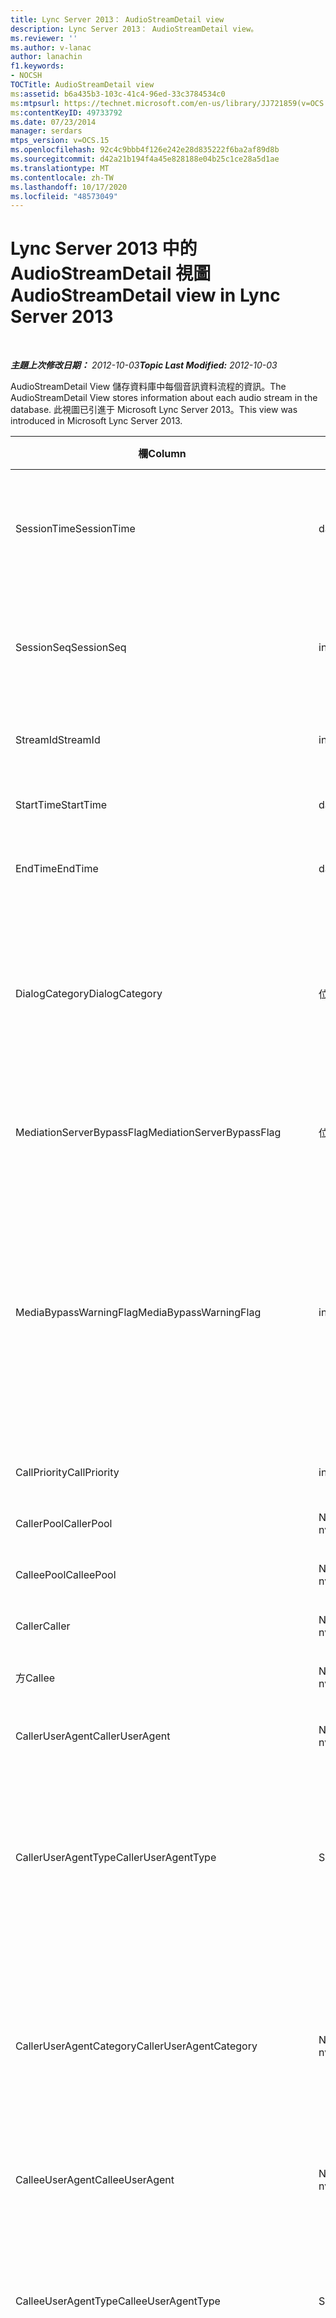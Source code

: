 ```yaml
---
title: Lync Server 2013： AudioStreamDetail view
description: Lync Server 2013： AudioStreamDetail view。
ms.reviewer: ''
ms.author: v-lanac
author: lanachin
f1.keywords:
- NOCSH
TOCTitle: AudioStreamDetail view
ms:assetid: b6a435b3-103c-41c4-96ed-33c3784534c0
ms:mtpsurl: https://technet.microsoft.com/en-us/library/JJ721859(v=OCS.15)
ms:contentKeyID: 49733792
ms.date: 07/23/2014
manager: serdars
mtps_version: v=OCS.15
ms.openlocfilehash: 92c4c9bbb4f126e242e28d835222f6ba2af89d8b
ms.sourcegitcommit: d42a21b194f4a45e828188e04b25c1ce28a5d1ae
ms.translationtype: MT
ms.contentlocale: zh-TW
ms.lasthandoff: 10/17/2020
ms.locfileid: "48573049"
---
```

# <a name="audiostreamdetail-view-in-lync-server-2013"></a><span data-ttu-id="4428b-103">Lync Server 2013 中的 AudioStreamDetail 視圖</span><span class="sxs-lookup"><span data-stu-id="4428b-103">AudioStreamDetail view in Lync Server 2013</span></span>

<div data-xmlns="http://www.w3.org/1999/xhtml">

<div class="topic" data-xmlns="http://www.w3.org/1999/xhtml" data-msxsl="urn:schemas-microsoft-com:xslt" data-cs="https://msdn.microsoft.com/">

<div data-asp="https://msdn2.microsoft.com/asp">



</div>

<div id="mainSection">

<div id="mainBody">

<span> </span>

<span data-ttu-id="4428b-104">_**主題上次修改日期：** 2012-10-03_</span><span class="sxs-lookup"><span data-stu-id="4428b-104">_**Topic Last Modified:** 2012-10-03_</span></span>

<span data-ttu-id="4428b-105">AudioStreamDetail View 儲存資料庫中每個音訊資料流程的資訊。</span><span class="sxs-lookup"><span data-stu-id="4428b-105">The AudioStreamDetail View stores information about each audio stream in the database.</span></span> <span data-ttu-id="4428b-106">此視圖已引進于 Microsoft Lync Server 2013。</span><span class="sxs-lookup"><span data-stu-id="4428b-106">This view was introduced in Microsoft Lync Server 2013.</span></span>


<table>
<colgroup>
<col style="width: 33%" />
<col style="width: 33%" />
<col style="width: 33%" />
</colgroup>
<thead>
<tr class="header">
<th><span data-ttu-id="4428b-107">欄</span><span class="sxs-lookup"><span data-stu-id="4428b-107">Column</span></span></th>
<th><span data-ttu-id="4428b-108">資料類型</span><span class="sxs-lookup"><span data-stu-id="4428b-108">Data Type</span></span></th>
<th><span data-ttu-id="4428b-109">詳細資料</span><span class="sxs-lookup"><span data-stu-id="4428b-109">Details</span></span></th>
</tr>
</thead>
<tbody>
<tr class="odd">
<td><p><span data-ttu-id="4428b-110">SessionTime</span><span class="sxs-lookup"><span data-stu-id="4428b-110">SessionTime</span></span></p></td>
<td><p><span data-ttu-id="4428b-111">datetime</span><span class="sxs-lookup"><span data-stu-id="4428b-111">datetime</span></span></p></td>
<td><p><span data-ttu-id="4428b-112">從 <a href="lync-server-2013-medialine-table.md">Lync Server 2013 的 MediaLine 表格中</a>參照。</span><span class="sxs-lookup"><span data-stu-id="4428b-112">Referenced from the <a href="lync-server-2013-medialine-table.md">MediaLine table in Lync Server 2013</a>.</span></span></p></td>
</tr>
<tr class="even">
<td><p><span data-ttu-id="4428b-113">SessionSeq</span><span class="sxs-lookup"><span data-stu-id="4428b-113">SessionSeq</span></span></p></td>
<td><p><span data-ttu-id="4428b-114">int</span><span class="sxs-lookup"><span data-stu-id="4428b-114">int</span></span></p></td>
<td><p><span data-ttu-id="4428b-115">從 <a href="lync-server-2013-medialine-table.md">Lync Server 2013 的 MediaLine 表格中</a>參照。</span><span class="sxs-lookup"><span data-stu-id="4428b-115">Referenced from the <a href="lync-server-2013-medialine-table.md">MediaLine table in Lync Server 2013</a>.</span></span></p></td>
</tr>
<tr class="odd">
<td><p><span data-ttu-id="4428b-116">StreamId</span><span class="sxs-lookup"><span data-stu-id="4428b-116">StreamId</span></span></p></td>
<td><p><span data-ttu-id="4428b-117">int</span><span class="sxs-lookup"><span data-stu-id="4428b-117">int</span></span></p></td>
<td><p><span data-ttu-id="4428b-118">媒體行中的唯一識別碼。</span><span class="sxs-lookup"><span data-stu-id="4428b-118">Unique ID within a media line.</span></span></p></td>
</tr>
<tr class="even">
<td><p><span data-ttu-id="4428b-119">StartTime</span><span class="sxs-lookup"><span data-stu-id="4428b-119">StartTime</span></span></p></td>
<td><p><span data-ttu-id="4428b-120">datetime</span><span class="sxs-lookup"><span data-stu-id="4428b-120">datetime</span></span></p></td>
<td><p><span data-ttu-id="4428b-121">會話的開始時間。</span><span class="sxs-lookup"><span data-stu-id="4428b-121">Start time of the session.</span></span></p></td>
</tr>
<tr class="odd">
<td><p><span data-ttu-id="4428b-122">EndTime</span><span class="sxs-lookup"><span data-stu-id="4428b-122">EndTime</span></span></p></td>
<td><p><span data-ttu-id="4428b-123">datetime</span><span class="sxs-lookup"><span data-stu-id="4428b-123">datetime</span></span></p></td>
<td><p><span data-ttu-id="4428b-124">工作階段結束時間。</span><span class="sxs-lookup"><span data-stu-id="4428b-124">End time of the session.</span></span></p></td>
</tr>
<tr class="even">
<td><p><span data-ttu-id="4428b-125">DialogCategory</span><span class="sxs-lookup"><span data-stu-id="4428b-125">DialogCategory</span></span></p></td>
<td><p><span data-ttu-id="4428b-126">位</span><span class="sxs-lookup"><span data-stu-id="4428b-126">bit</span></span></p></td>
<td><p><span data-ttu-id="4428b-127">對話方塊類別：0是 Lync Server 的轉送伺服器腿;1是轉送伺服器到 PSTN 閘道腿。</span><span class="sxs-lookup"><span data-stu-id="4428b-127">Dialog category: 0 is the Lync Server to Mediation Server leg; 1 is the Mediation Server to PSTN gateway leg.</span></span></p></td>
</tr>
<tr class="odd">
<td><p><span data-ttu-id="4428b-128">MediationServerBypassFlag</span><span class="sxs-lookup"><span data-stu-id="4428b-128">MediationServerBypassFlag</span></span></p></td>
<td><p><span data-ttu-id="4428b-129">位</span><span class="sxs-lookup"><span data-stu-id="4428b-129">bit</span></span></p></td>
<td><p><span data-ttu-id="4428b-130">指示是否略過呼叫的旗標。</span><span class="sxs-lookup"><span data-stu-id="4428b-130">Flag indicating if the call was bypassed or not.</span></span></p></td>
</tr>
<tr class="even">
<td><p><span data-ttu-id="4428b-131">MediaBypassWarningFlag</span><span class="sxs-lookup"><span data-stu-id="4428b-131">MediaBypassWarningFlag</span></span></p></td>
<td><p><span data-ttu-id="4428b-132">int</span><span class="sxs-lookup"><span data-stu-id="4428b-132">int</span></span></p></td>
<td><p><span data-ttu-id="4428b-133">如果有的話，則表示即使旁路 IDs 相符也不會略過通話的原因。</span><span class="sxs-lookup"><span data-stu-id="4428b-133">If present, indicates why a call was not bypassed even if the bypass IDs matched.</span></span> <span data-ttu-id="4428b-134">只定義了一個值：</span><span class="sxs-lookup"><span data-stu-id="4428b-134">Only one value is defined:</span></span></p>
<p><span data-ttu-id="4428b-135">0x0001 –預設網路介面卡的未知旁路識別碼。</span><span class="sxs-lookup"><span data-stu-id="4428b-135">0x0001 – Unknown bypass ID for Default network adapter.</span></span></p></td>
</tr>
<tr class="odd">
<td><p><span data-ttu-id="4428b-136">CallPriority</span><span class="sxs-lookup"><span data-stu-id="4428b-136">CallPriority</span></span></p></td>
<td><p><span data-ttu-id="4428b-137">int</span><span class="sxs-lookup"><span data-stu-id="4428b-137">int</span></span></p></td>
<td><p><span data-ttu-id="4428b-138">通話的優先順序。</span><span class="sxs-lookup"><span data-stu-id="4428b-138">Priority of the call.</span></span></p></td>
</tr>
<tr class="even">
<td><p><span data-ttu-id="4428b-139">CallerPool</span><span class="sxs-lookup"><span data-stu-id="4428b-139">CallerPool</span></span></p></td>
<td><p><span data-ttu-id="4428b-140">Nvarchar (256) </span><span class="sxs-lookup"><span data-stu-id="4428b-140">nvarchar(256)</span></span></p></td>
<td><p><span data-ttu-id="4428b-141">發話者集區 FQDN。</span><span class="sxs-lookup"><span data-stu-id="4428b-141">Caller pool FQDN.</span></span></p></td>
</tr>
<tr class="odd">
<td><p><span data-ttu-id="4428b-142">CalleePool</span><span class="sxs-lookup"><span data-stu-id="4428b-142">CalleePool</span></span></p></td>
<td><p><span data-ttu-id="4428b-143">Nvarchar (256) </span><span class="sxs-lookup"><span data-stu-id="4428b-143">nvarchar(256)</span></span></p></td>
<td><p><span data-ttu-id="4428b-144">受話者集區 FQDN。</span><span class="sxs-lookup"><span data-stu-id="4428b-144">Callee pool FQDN.</span></span></p></td>
</tr>
<tr class="even">
<td><p><span data-ttu-id="4428b-145">Caller</span><span class="sxs-lookup"><span data-stu-id="4428b-145">Caller</span></span></p></td>
<td><p><span data-ttu-id="4428b-146">Nvarchar (450) </span><span class="sxs-lookup"><span data-stu-id="4428b-146">nvarchar(450)</span></span></p></td>
<td><p><span data-ttu-id="4428b-147">來電者的 URI。</span><span class="sxs-lookup"><span data-stu-id="4428b-147">Caller’s URI.</span></span></p></td>
</tr>
<tr class="odd">
<td><p><span data-ttu-id="4428b-148">方</span><span class="sxs-lookup"><span data-stu-id="4428b-148">Callee</span></span></p></td>
<td><p><span data-ttu-id="4428b-149">Nvarchar (450) </span><span class="sxs-lookup"><span data-stu-id="4428b-149">nvarchar(450)</span></span></p></td>
<td><p><span data-ttu-id="4428b-150">被呼叫者的 URI。</span><span class="sxs-lookup"><span data-stu-id="4428b-150">Callee’s URI.</span></span></p></td>
</tr>
<tr class="even">
<td><p><span data-ttu-id="4428b-151">CallerUserAgent</span><span class="sxs-lookup"><span data-stu-id="4428b-151">CallerUserAgent</span></span></p></td>
<td><p><span data-ttu-id="4428b-152">Nvarchar (256) </span><span class="sxs-lookup"><span data-stu-id="4428b-152">nvarchar(256)</span></span></p></td>
<td><p><span data-ttu-id="4428b-153">發話者的使用者代理程式字串。</span><span class="sxs-lookup"><span data-stu-id="4428b-153">Caller’s user agent string.</span></span></p></td>
</tr>
<tr class="odd">
<td><p><span data-ttu-id="4428b-154">CallerUserAgentType</span><span class="sxs-lookup"><span data-stu-id="4428b-154">CallerUserAgentType</span></span></p></td>
<td><p><span data-ttu-id="4428b-155">Smallint</span><span class="sxs-lookup"><span data-stu-id="4428b-155">smallint</span></span></p></td>
<td><p><span data-ttu-id="4428b-156">來電者使用者代理程式的類型。</span><span class="sxs-lookup"><span data-stu-id="4428b-156">Type of the caller’s user agent.</span></span> <span data-ttu-id="4428b-157">如需詳細資訊，請參閱 <a href="lync-server-2013-useragent-table.md">Lync Server 2013 中的 UserAgent 表格</a> 。</span><span class="sxs-lookup"><span data-stu-id="4428b-157">See the <a href="lync-server-2013-useragent-table.md">UserAgent table in Lync Server 2013</a> for details.</span></span></p></td>
</tr>
<tr class="even">
<td><p><span data-ttu-id="4428b-158">CallerUserAgentCategory</span><span class="sxs-lookup"><span data-stu-id="4428b-158">CallerUserAgentCategory</span></span></p></td>
<td><p><span data-ttu-id="4428b-159">Nvarchar (64) </span><span class="sxs-lookup"><span data-stu-id="4428b-159">nvarchar(64)</span></span></p></td>
<td><p><span data-ttu-id="4428b-160">來電者使用者代理程式的類別。</span><span class="sxs-lookup"><span data-stu-id="4428b-160">Category of the caller’s user agent.</span></span> <span data-ttu-id="4428b-161">如需詳細資訊，請參閱 <a href="lync-server-2013-useragentdef-table-qoe.md">UserAgentDef 表格 (Lync Server 2013 中的 QoE) </a> 。</span><span class="sxs-lookup"><span data-stu-id="4428b-161">See the <a href="lync-server-2013-useragentdef-table-qoe.md">UserAgentDef table (QoE) in Lync Server 2013</a> for details.</span></span></p></td>
</tr>
<tr class="odd">
<td><p><span data-ttu-id="4428b-162">CalleeUserAgent</span><span class="sxs-lookup"><span data-stu-id="4428b-162">CalleeUserAgent</span></span></p></td>
<td><p><span data-ttu-id="4428b-163">Nvarchar (256) </span><span class="sxs-lookup"><span data-stu-id="4428b-163">nvarchar(256)</span></span></p></td>
<td><p><span data-ttu-id="4428b-164">受話者的使用者代理程式字串。</span><span class="sxs-lookup"><span data-stu-id="4428b-164">Callee’s user agent string.</span></span></p></td>
</tr>
<tr class="even">
<td><p><span data-ttu-id="4428b-165">CalleeUserAgentType</span><span class="sxs-lookup"><span data-stu-id="4428b-165">CalleeUserAgentType</span></span></p></td>
<td><p><span data-ttu-id="4428b-166">Smallint</span><span class="sxs-lookup"><span data-stu-id="4428b-166">smallint</span></span></p></td>
<td><p><span data-ttu-id="4428b-167">被呼叫者之使用者代理程式的類型。</span><span class="sxs-lookup"><span data-stu-id="4428b-167">Type of callee’s user agent.</span></span> <span data-ttu-id="4428b-168">如需詳細資訊，請參閱 <a href="lync-server-2013-useragent-table.md">Lync Server 2013 中的 UserAgent 表格</a> 。</span><span class="sxs-lookup"><span data-stu-id="4428b-168">See the <a href="lync-server-2013-useragent-table.md">UserAgent table in Lync Server 2013</a> for information.</span></span></p></td>
</tr>
<tr class="odd">
<td><p><span data-ttu-id="4428b-169">CalleeUserAgentCategory</span><span class="sxs-lookup"><span data-stu-id="4428b-169">CalleeUserAgentCategory</span></span></p></td>
<td><p><span data-ttu-id="4428b-170">Nvarchar (64) </span><span class="sxs-lookup"><span data-stu-id="4428b-170">nvarchar(64)</span></span></p></td>
<td><p><span data-ttu-id="4428b-171">被呼叫者之使用者代理程式的類別。</span><span class="sxs-lookup"><span data-stu-id="4428b-171">Category of callee’s user agent.</span></span> <span data-ttu-id="4428b-172">如需詳細資訊，請參閱 <a href="lync-server-2013-useragentdef-table-qoe.md">UserAgentDef table (QoE) 中的 Lync Server 2013</a> 。</span><span class="sxs-lookup"><span data-stu-id="4428b-172">See the <a href="lync-server-2013-useragentdef-table-qoe.md">UserAgentDef table (QoE) in Lync Server 2013</a> for information.</span></span></p></td>
</tr>
<tr class="even">
<td><p><span data-ttu-id="4428b-173">CallerEndpoint</span><span class="sxs-lookup"><span data-stu-id="4428b-173">CallerEndpoint</span></span></p></td>
<td><p><span data-ttu-id="4428b-174">Nvarchar (256) </span><span class="sxs-lookup"><span data-stu-id="4428b-174">nvarchar(256)</span></span></p></td>
<td><p><span data-ttu-id="4428b-175">發話者的端點名稱。</span><span class="sxs-lookup"><span data-stu-id="4428b-175">Caller’s endpoint name.</span></span></p></td>
</tr>
<tr class="odd">
<td><p><span data-ttu-id="4428b-176">CalleeEndpoint</span><span class="sxs-lookup"><span data-stu-id="4428b-176">CalleeEndpoint</span></span></p></td>
<td><p><span data-ttu-id="4428b-177">Nvarchar (256) </span><span class="sxs-lookup"><span data-stu-id="4428b-177">nvarchar(256)</span></span></p></td>
<td><p><span data-ttu-id="4428b-178">被呼叫者的端點名稱。</span><span class="sxs-lookup"><span data-stu-id="4428b-178">Callee’s endpoint name.</span></span></p></td>
</tr>
<tr class="even">
<td><p><span data-ttu-id="4428b-179">CallerOS</span><span class="sxs-lookup"><span data-stu-id="4428b-179">CallerOS</span></span></p></td>
<td><p><span data-ttu-id="4428b-180">Nvarchar (128) </span><span class="sxs-lookup"><span data-stu-id="4428b-180">nvarchar(128)</span></span></p></td>
<td><p><span data-ttu-id="4428b-181">呼叫者端點的作業系統 (OS) 。</span><span class="sxs-lookup"><span data-stu-id="4428b-181">Operating system (OS) of the caller’s endpoint.</span></span></p></td>
</tr>
<tr class="odd">
<td><p><span data-ttu-id="4428b-182">CalleeOS</span><span class="sxs-lookup"><span data-stu-id="4428b-182">CalleeOS</span></span></p></td>
<td><p><span data-ttu-id="4428b-183">Nvarchar (128) </span><span class="sxs-lookup"><span data-stu-id="4428b-183">nvarchar(128)</span></span></p></td>
<td><p><span data-ttu-id="4428b-184">受話者端點的作業系統 (OS) 。</span><span class="sxs-lookup"><span data-stu-id="4428b-184">Operating system (OS) of the callee’s endpoint.</span></span></p></td>
</tr>
<tr class="even">
<td><p><span data-ttu-id="4428b-185">CallerCPUName</span><span class="sxs-lookup"><span data-stu-id="4428b-185">CallerCPUName</span></span></p></td>
<td><p><span data-ttu-id="4428b-186">Nvarchar (128) </span><span class="sxs-lookup"><span data-stu-id="4428b-186">nvarchar(128)</span></span></p></td>
<td><p><span data-ttu-id="4428b-187">來電者端點的 CPU 名稱。</span><span class="sxs-lookup"><span data-stu-id="4428b-187">CPU name of the caller’s endpoint.</span></span></p></td>
</tr>
<tr class="odd">
<td><p><span data-ttu-id="4428b-188">CalleeCPUName</span><span class="sxs-lookup"><span data-stu-id="4428b-188">CalleeCPUName</span></span></p></td>
<td><p><span data-ttu-id="4428b-189">Nvarchar (128) </span><span class="sxs-lookup"><span data-stu-id="4428b-189">nvarchar(128)</span></span></p></td>
<td><p><span data-ttu-id="4428b-190">受話者端點的 CPU 名稱。</span><span class="sxs-lookup"><span data-stu-id="4428b-190">CPU name of the callee’s endpoint.</span></span></p></td>
</tr>
<tr class="even">
<td><p><span data-ttu-id="4428b-191">CallerCPUNumberOfCores</span><span class="sxs-lookup"><span data-stu-id="4428b-191">CallerCPUNumberOfCores</span></span></p></td>
<td><p><span data-ttu-id="4428b-192">Smallint</span><span class="sxs-lookup"><span data-stu-id="4428b-192">smallint</span></span></p></td>
<td><p><span data-ttu-id="4428b-193">來電者端點中的 CPU 核心數目。</span><span class="sxs-lookup"><span data-stu-id="4428b-193">Number of CPU cores in the caller’s endpoint.</span></span></p></td>
</tr>
<tr class="odd">
<td><p><span data-ttu-id="4428b-194">CalleeCPUNumberOfCores</span><span class="sxs-lookup"><span data-stu-id="4428b-194">CalleeCPUNumberOfCores</span></span></p></td>
<td><p><span data-ttu-id="4428b-195">Smallint</span><span class="sxs-lookup"><span data-stu-id="4428b-195">smallint</span></span></p></td>
<td><p><span data-ttu-id="4428b-196">受話者端點中的 CPU 核心數目。</span><span class="sxs-lookup"><span data-stu-id="4428b-196">Number of CPU cores in the callee’s endpoint.</span></span></p></td>
</tr>
<tr class="even">
<td><p><span data-ttu-id="4428b-197">CallerCPUProcessorSpeed</span><span class="sxs-lookup"><span data-stu-id="4428b-197">CallerCPUProcessorSpeed</span></span></p></td>
<td><p><span data-ttu-id="4428b-198">int</span><span class="sxs-lookup"><span data-stu-id="4428b-198">int</span></span></p></td>
<td><p><span data-ttu-id="4428b-199">來電者端點的 CPU 處理器速度。</span><span class="sxs-lookup"><span data-stu-id="4428b-199">CPU processor speed of the caller’s endpoint.</span></span></p></td>
</tr>
<tr class="odd">
<td><p><span data-ttu-id="4428b-200">CalleeCPUProcessorSpeed</span><span class="sxs-lookup"><span data-stu-id="4428b-200">CalleeCPUProcessorSpeed</span></span></p></td>
<td><p><span data-ttu-id="4428b-201">int</span><span class="sxs-lookup"><span data-stu-id="4428b-201">int</span></span></p></td>
<td><p><span data-ttu-id="4428b-202">受話者端點的 CPU 處理器速度。</span><span class="sxs-lookup"><span data-stu-id="4428b-202">CPU processor speed of the callee’s endpoint.</span></span></p></td>
</tr>
<tr class="even">
<td><p><span data-ttu-id="4428b-203">CallerVirtualizationFlag</span><span class="sxs-lookup"><span data-stu-id="4428b-203">CallerVirtualizationFlag</span></span></p></td>
<td><p><span data-ttu-id="4428b-204">Tinyint</span><span class="sxs-lookup"><span data-stu-id="4428b-204">tinyint</span></span></p></td>
<td><p><span data-ttu-id="4428b-205">會指出來電者的系統是否在虛擬化環境中執行。</span><span class="sxs-lookup"><span data-stu-id="4428b-205">Indicates whether the caller’s system is running in a virtualized environment.</span></span> <span data-ttu-id="4428b-206">如需詳細資訊，請參閱 <a href="lync-server-2013-endpoint-table.md">Lync Server 2013 中的端點表格</a> 。</span><span class="sxs-lookup"><span data-stu-id="4428b-206">See the <a href="lync-server-2013-endpoint-table.md">Endpoint table in Lync Server 2013</a> for more information.</span></span></p></td>
</tr>
<tr class="odd">
<td><p><span data-ttu-id="4428b-207">CalleeVirtualizationFlag</span><span class="sxs-lookup"><span data-stu-id="4428b-207">CalleeVirtualizationFlag</span></span></p></td>
<td><p><span data-ttu-id="4428b-208">Tinyint</span><span class="sxs-lookup"><span data-stu-id="4428b-208">tinyint</span></span></p></td>
<td><p><span data-ttu-id="4428b-209">會指出受話者的系統是否正在虛擬環境中執行。</span><span class="sxs-lookup"><span data-stu-id="4428b-209">Indicates whether the callee’s system is running in a virtualized environment.</span></span> <span data-ttu-id="4428b-210">如需詳細資訊，請參閱 <a href="lync-server-2013-endpoint-table.md">Lync Server 2013 中的端點表格</a> 。</span><span class="sxs-lookup"><span data-stu-id="4428b-210">See the <a href="lync-server-2013-endpoint-table.md">Endpoint table in Lync Server 2013</a> for more information.</span></span></p></td>
</tr>
<tr class="even">
<td><p><span data-ttu-id="4428b-211">CorrelationKey</span><span class="sxs-lookup"><span data-stu-id="4428b-211">CorrelationKey</span></span></p></td>
<td></td>
<td><p><span data-ttu-id="4428b-212">相關機碼。</span><span class="sxs-lookup"><span data-stu-id="4428b-212">Correlation key.</span></span> <span data-ttu-id="4428b-213">從 <a href="lync-server-2013-sessioncorrelation-table.md">Lync Server 2013 的 SessionCorrelation 表格中</a>參照。</span><span class="sxs-lookup"><span data-stu-id="4428b-213">Referenced from the <a href="lync-server-2013-sessioncorrelation-table.md">SessionCorrelation table in Lync Server 2013</a>.</span></span></p></td>
</tr>
<tr class="odd">
<td><p><span data-ttu-id="4428b-214">ConnectivityIce</span><span class="sxs-lookup"><span data-stu-id="4428b-214">ConnectivityIce</span></span></p></td>
<td><p><span data-ttu-id="4428b-215">Tinyint</span><span class="sxs-lookup"><span data-stu-id="4428b-215">tinyint</span></span></p></td>
<td><p><span data-ttu-id="4428b-216">媒體路徑的相關資訊，例如 direct 或中繼。</span><span class="sxs-lookup"><span data-stu-id="4428b-216">Information about the media path, such as direct or relayed.</span></span> <span data-ttu-id="4428b-217">如需詳細資訊，請參閱 <a href="lync-server-2013-medialine-table.md">Lync Server 2013 中的 MediaLine 表格</a> 。</span><span class="sxs-lookup"><span data-stu-id="4428b-217">See the <a href="lync-server-2013-medialine-table.md">MediaLine table in Lync Server 2013</a> for more information.</span></span></p></td>
</tr>
<tr class="even">
<td><p><span data-ttu-id="4428b-218">CallerIceWarningFlags</span><span class="sxs-lookup"><span data-stu-id="4428b-218">CallerIceWarningFlags</span></span></p></td>
<td><p><span data-ttu-id="4428b-219">int</span><span class="sxs-lookup"><span data-stu-id="4428b-219">int</span></span></p></td>
<td><p><span data-ttu-id="4428b-p111">發話者位元旗標中描述之互動式連線建立 (ICE) 程序的相關資訊。如需詳細資訊，請參閱＜經驗品質監控伺服器通訊協定規格＞。</span><span class="sxs-lookup"><span data-stu-id="4428b-p111">Information about Interactive Connectivity Establishment (ICE) process described in bits flags for the caller. For details, refer to the Quality of Experience Monitoring Server Protocol Specification.</span></span></p></td>
</tr>
<tr class="odd">
<td><p><span data-ttu-id="4428b-222">CalleeIceWarningFlags</span><span class="sxs-lookup"><span data-stu-id="4428b-222">CalleeIceWarningFlags</span></span></p></td>
<td><p><span data-ttu-id="4428b-223">int</span><span class="sxs-lookup"><span data-stu-id="4428b-223">int</span></span></p></td>
<td><p><span data-ttu-id="4428b-p112">受話者位元旗標中描述之互動式連線建立 (ICE) 程序的相關資訊。如需詳細資訊，請參閱＜經驗品質監控伺服器通訊協定規格＞。</span><span class="sxs-lookup"><span data-stu-id="4428b-p112">Information about Interactive Connectivity Establishment (ICE) process described in bits flags for the callee. For details, refer to the Quality of Experience Monitoring Server Protocol Specification.</span></span></p></td>
</tr>
<tr class="even">
<td><p><span data-ttu-id="4428b-226">傳輸</span><span class="sxs-lookup"><span data-stu-id="4428b-226">Transport</span></span></p></td>
<td><p><span data-ttu-id="4428b-227">Tinyint</span><span class="sxs-lookup"><span data-stu-id="4428b-227">tinyint</span></span></p></td>
<td><p><span data-ttu-id="4428b-228">傳輸類型：0是 UDP，1是 TCP。</span><span class="sxs-lookup"><span data-stu-id="4428b-228">Transport type: 0 is UDP, 1 is TCP.</span></span></p></td>
</tr>
<tr class="odd">
<td><p><span data-ttu-id="4428b-229">CallerIPAddr</span><span class="sxs-lookup"><span data-stu-id="4428b-229">CallerIPAddr</span></span></p></td>
<td><p><span data-ttu-id="4428b-230">var (50) </span><span class="sxs-lookup"><span data-stu-id="4428b-230">var(50)</span></span></p></td>
<td><p><span data-ttu-id="4428b-231">來電者的 IP 位址。</span><span class="sxs-lookup"><span data-stu-id="4428b-231">IP address of the caller.</span></span> <span data-ttu-id="4428b-232">這可以是 IPv4 或 IPv6 位址。</span><span class="sxs-lookup"><span data-stu-id="4428b-232">This may be either an IPv4 or an IPv6 address.</span></span></p></td>
</tr>
<tr class="even">
<td><p><span data-ttu-id="4428b-233">CallerPort</span><span class="sxs-lookup"><span data-stu-id="4428b-233">CallerPort</span></span></p></td>
<td><p><span data-ttu-id="4428b-234">int</span><span class="sxs-lookup"><span data-stu-id="4428b-234">int</span></span></p></td>
<td><p><span data-ttu-id="4428b-235">發話者使用的連接埠。</span><span class="sxs-lookup"><span data-stu-id="4428b-235">Port used by the caller.</span></span></p></td>
</tr>
<tr class="odd">
<td><p><span data-ttu-id="4428b-236">CallerInside</span><span class="sxs-lookup"><span data-stu-id="4428b-236">CallerInside</span></span></p></td>
<td><p><span data-ttu-id="4428b-237">位</span><span class="sxs-lookup"><span data-stu-id="4428b-237">bit</span></span></p></td>
<td><p><span data-ttu-id="4428b-238">會指出來電者是否在間隔網路內：1表示來電者位於商業網路內，0表示來電者位於網路外。</span><span class="sxs-lookup"><span data-stu-id="4428b-238">Indicates whether the caller is inside the interval network: 1 means caller is inside the enterprise network, 0 means the caller is outside the network.</span></span></p></td>
</tr>
<tr class="even">
<td><p><span data-ttu-id="4428b-239">CalleeIPAddr</span><span class="sxs-lookup"><span data-stu-id="4428b-239">CalleeIPAddr</span></span></p></td>
<td><p><span data-ttu-id="4428b-240">var (50) </span><span class="sxs-lookup"><span data-stu-id="4428b-240">var(50)</span></span></p></td>
<td><p><span data-ttu-id="4428b-241">被呼叫者的 IP 位址。</span><span class="sxs-lookup"><span data-stu-id="4428b-241">IP address of the callee.</span></span> <span data-ttu-id="4428b-242">這可以是 IPv4 或 IPv6 位址。</span><span class="sxs-lookup"><span data-stu-id="4428b-242">This may be either an IPv4 or an IPv6 address.</span></span></p></td>
</tr>
<tr class="odd">
<td><p><span data-ttu-id="4428b-243">CalleePort</span><span class="sxs-lookup"><span data-stu-id="4428b-243">CalleePort</span></span></p></td>
<td><p><span data-ttu-id="4428b-244">int</span><span class="sxs-lookup"><span data-stu-id="4428b-244">int</span></span></p></td>
<td><p><span data-ttu-id="4428b-245">受話者使用的連接埠。</span><span class="sxs-lookup"><span data-stu-id="4428b-245">Port used by the callee.</span></span></p></td>
</tr>
<tr class="even">
<td><p><span data-ttu-id="4428b-246">CalleeInside</span><span class="sxs-lookup"><span data-stu-id="4428b-246">CalleeInside</span></span></p></td>
<td><p><span data-ttu-id="4428b-247">位</span><span class="sxs-lookup"><span data-stu-id="4428b-247">bit</span></span></p></td>
<td><p><span data-ttu-id="4428b-248">會指出受話者是否在間隔網路內：1表示受話者位於商業網路內，0表示受話者位於網路外。</span><span class="sxs-lookup"><span data-stu-id="4428b-248">Indicates whether the callee is inside the interval network: 1 means callee is inside the enterprise network, 0 means the callee is outside the network.</span></span></p></td>
</tr>
<tr class="odd">
<td><p><span data-ttu-id="4428b-249">CallerUserSite</span><span class="sxs-lookup"><span data-stu-id="4428b-249">CallerUserSite</span></span></p></td>
<td><p><span data-ttu-id="4428b-250">Nvarchar (128) </span><span class="sxs-lookup"><span data-stu-id="4428b-250">nvarchar(128)</span></span></p></td>
<td><p><span data-ttu-id="4428b-251">來電者網站的名稱。</span><span class="sxs-lookup"><span data-stu-id="4428b-251">Name of the caller’s site.</span></span></p></td>
</tr>
<tr class="even">
<td><p><span data-ttu-id="4428b-252">CallerRegion</span><span class="sxs-lookup"><span data-stu-id="4428b-252">CallerRegion</span></span></p></td>
<td><p><span data-ttu-id="4428b-253">Nvarchar (128) </span><span class="sxs-lookup"><span data-stu-id="4428b-253">nvarchar(128)</span></span></p></td>
<td><p><span data-ttu-id="4428b-254">來電者網站的國家/地區名稱。</span><span class="sxs-lookup"><span data-stu-id="4428b-254">Name of the country/region of the caller’s site.</span></span></p></td>
</tr>
<tr class="odd">
<td><p><span data-ttu-id="4428b-255">CalleeUserSite</span><span class="sxs-lookup"><span data-stu-id="4428b-255">CalleeUserSite</span></span></p></td>
<td><p><span data-ttu-id="4428b-256">Nvarchar (128) </span><span class="sxs-lookup"><span data-stu-id="4428b-256">nvarchar(128)</span></span></p></td>
<td><p><span data-ttu-id="4428b-257">被呼叫者之網站的名稱。</span><span class="sxs-lookup"><span data-stu-id="4428b-257">Name of the callee’s site.</span></span></p></td>
</tr>
<tr class="even">
<td><p><span data-ttu-id="4428b-258">CalleeRegion</span><span class="sxs-lookup"><span data-stu-id="4428b-258">CalleeRegion</span></span></p></td>
<td><p><span data-ttu-id="4428b-259">Nvarchar (128) </span><span class="sxs-lookup"><span data-stu-id="4428b-259">nvarchar(128)</span></span></p></td>
<td><p><span data-ttu-id="4428b-260">被呼叫者網站的國家/地區名稱。</span><span class="sxs-lookup"><span data-stu-id="4428b-260">Name of the country/region of the callee’s site.</span></span></p></td>
</tr>
<tr class="odd">
<td><p><span data-ttu-id="4428b-261">CallerRelayIPAddr</span><span class="sxs-lookup"><span data-stu-id="4428b-261">CallerRelayIPAddr</span></span></p></td>
<td><p><span data-ttu-id="4428b-262">var (50) </span><span class="sxs-lookup"><span data-stu-id="4428b-262">var(50)</span></span></p></td>
<td><p><span data-ttu-id="4428b-263">發話者使用之 A/V Edge Service 的 IP 位址。</span><span class="sxs-lookup"><span data-stu-id="4428b-263">IP Address of the A/V Edge service used by the caller.</span></span> <span data-ttu-id="4428b-264">如需詳細資訊，請參閱 <a href="lync-server-2013-ipaddress-table.md">Lync Server 2013 中的 IPAddress 表格</a> 。</span><span class="sxs-lookup"><span data-stu-id="4428b-264">See the <a href="lync-server-2013-ipaddress-table.md">IPAddress table in Lync Server 2013</a> for more information.</span></span></p></td>
</tr>
<tr class="even">
<td><p><span data-ttu-id="4428b-265">CallerRelayPort</span><span class="sxs-lookup"><span data-stu-id="4428b-265">CallerRelayPort</span></span></p></td>
<td><p><span data-ttu-id="4428b-266">int</span><span class="sxs-lookup"><span data-stu-id="4428b-266">int</span></span></p></td>
<td><p><span data-ttu-id="4428b-267">發話者在 A/V Edge Service 上使用的連接埠。</span><span class="sxs-lookup"><span data-stu-id="4428b-267">Port used on the A/V Edge service used by the caller.</span></span></p></td>
</tr>
<tr class="odd">
<td><p><span data-ttu-id="4428b-268">CalleeRelayIPAddr</span><span class="sxs-lookup"><span data-stu-id="4428b-268">CalleeRelayIPAddr</span></span></p></td>
<td><p><span data-ttu-id="4428b-269">var (50) </span><span class="sxs-lookup"><span data-stu-id="4428b-269">var(50)</span></span></p></td>
<td><p><span data-ttu-id="4428b-270">被呼叫者所使用之 A/V Edge service 的 IP 位址金鑰。</span><span class="sxs-lookup"><span data-stu-id="4428b-270">IP Address key of the A/V Edge service used by the callee.</span></span> <span data-ttu-id="4428b-271">如需詳細資訊，請參閱 <a href="lync-server-2013-ipaddress-table.md">Lync Server 2013 中的 IPAddress 表格</a> 。</span><span class="sxs-lookup"><span data-stu-id="4428b-271">See the <a href="lync-server-2013-ipaddress-table.md">IPAddress table in Lync Server 2013</a> for more information.</span></span></p></td>
</tr>
<tr class="even">
<td><p><span data-ttu-id="4428b-272">CalleeRelayPort</span><span class="sxs-lookup"><span data-stu-id="4428b-272">CalleeRelayPort</span></span></p></td>
<td><p><span data-ttu-id="4428b-273">int</span><span class="sxs-lookup"><span data-stu-id="4428b-273">int</span></span></p></td>
<td><p><span data-ttu-id="4428b-274">受話者在 A/V Edge Service 上使用的連接埠。</span><span class="sxs-lookup"><span data-stu-id="4428b-274">Port used on the A/V Edge service used by the callee.</span></span></p></td>
</tr>
<tr class="odd">
<td><p><span data-ttu-id="4428b-275">CallerCaptureDev</span><span class="sxs-lookup"><span data-stu-id="4428b-275">CallerCaptureDev</span></span></p></td>
<td><p><span data-ttu-id="4428b-276">Varchar (256) </span><span class="sxs-lookup"><span data-stu-id="4428b-276">varchar(256)</span></span></p></td>
<td><p><span data-ttu-id="4428b-277">發話者的擷取裝置名稱。</span><span class="sxs-lookup"><span data-stu-id="4428b-277">Caller’s capture device name.</span></span></p></td>
</tr>
<tr class="even">
<td><p><span data-ttu-id="4428b-278">CallerRenderDev</span><span class="sxs-lookup"><span data-stu-id="4428b-278">CallerRenderDev</span></span></p></td>
<td><p><span data-ttu-id="4428b-279">Varchar (256) </span><span class="sxs-lookup"><span data-stu-id="4428b-279">varchar(256)</span></span></p></td>
<td><p><span data-ttu-id="4428b-280">發話者的轉換裝置名稱。</span><span class="sxs-lookup"><span data-stu-id="4428b-280">Caller’s render device name.</span></span></p></td>
</tr>
<tr class="odd">
<td><p><span data-ttu-id="4428b-281">CallerCaptureDevDriver</span><span class="sxs-lookup"><span data-stu-id="4428b-281">CallerCaptureDevDriver</span></span></p></td>
<td><p><span data-ttu-id="4428b-282">Varchar (256) </span><span class="sxs-lookup"><span data-stu-id="4428b-282">varchar(256)</span></span></p></td>
<td><p><span data-ttu-id="4428b-283">發話者的擷取裝置驅動程式名稱。</span><span class="sxs-lookup"><span data-stu-id="4428b-283">Caller’s capture device driver name.</span></span></p></td>
</tr>
<tr class="even">
<td><p><span data-ttu-id="4428b-284">CallerRenderDriver</span><span class="sxs-lookup"><span data-stu-id="4428b-284">CallerRenderDriver</span></span></p></td>
<td><p><span data-ttu-id="4428b-285">Varchar (256) </span><span class="sxs-lookup"><span data-stu-id="4428b-285">varchar(256)</span></span></p></td>
<td><p><span data-ttu-id="4428b-286">發話者的轉換裝置驅動程式名稱。</span><span class="sxs-lookup"><span data-stu-id="4428b-286">Caller’s render device driver name.</span></span></p></td>
</tr>
<tr class="odd">
<td><p><span data-ttu-id="4428b-287">CalleeCaptureDev</span><span class="sxs-lookup"><span data-stu-id="4428b-287">CalleeCaptureDev</span></span></p></td>
<td><p><span data-ttu-id="4428b-288">Varchar (256) </span><span class="sxs-lookup"><span data-stu-id="4428b-288">varchar(256)</span></span></p></td>
<td><p><span data-ttu-id="4428b-289">受話者的擷取裝置名稱。</span><span class="sxs-lookup"><span data-stu-id="4428b-289">Callee’s capture device name.</span></span></p></td>
</tr>
<tr class="even">
<td><p><span data-ttu-id="4428b-290">CalleeRenderDev</span><span class="sxs-lookup"><span data-stu-id="4428b-290">CalleeRenderDev</span></span></p></td>
<td><p><span data-ttu-id="4428b-291">Varchar (256) </span><span class="sxs-lookup"><span data-stu-id="4428b-291">varchar(256)</span></span></p></td>
<td><p><span data-ttu-id="4428b-292">受話者的轉換裝置名稱。</span><span class="sxs-lookup"><span data-stu-id="4428b-292">Callee’s render device name.</span></span></p></td>
</tr>
<tr class="odd">
<td><p><span data-ttu-id="4428b-293">CalleeCaptureDevDriver</span><span class="sxs-lookup"><span data-stu-id="4428b-293">CalleeCaptureDevDriver</span></span></p></td>
<td><p><span data-ttu-id="4428b-294">Varchar (256) </span><span class="sxs-lookup"><span data-stu-id="4428b-294">varchar(256)</span></span></p></td>
<td><p><span data-ttu-id="4428b-295">受話者的擷取裝置驅動程式名稱。</span><span class="sxs-lookup"><span data-stu-id="4428b-295">Callee’s capture device driver name.</span></span></p></td>
</tr>
<tr class="even">
<td><p><span data-ttu-id="4428b-296">CalleeRenderDevDriver</span><span class="sxs-lookup"><span data-stu-id="4428b-296">CalleeRenderDevDriver</span></span></p></td>
<td><p><span data-ttu-id="4428b-297">Varchar (256) </span><span class="sxs-lookup"><span data-stu-id="4428b-297">varchar(256)</span></span></p></td>
<td><p><span data-ttu-id="4428b-298">受話者的轉換裝置驅動程式名稱。</span><span class="sxs-lookup"><span data-stu-id="4428b-298">Callee’s render device driver name.</span></span></p></td>
</tr>
<tr class="odd">
<td><p><span data-ttu-id="4428b-299">CallerNetworkConnectionType</span><span class="sxs-lookup"><span data-stu-id="4428b-299">CallerNetworkConnectionType</span></span></p></td>
<td><p><span data-ttu-id="4428b-300">Tinyint</span><span class="sxs-lookup"><span data-stu-id="4428b-300">tinyint</span></span></p></td>
<td><p><span data-ttu-id="4428b-301">來電者的網路連線類型：0是有線的，1是無線。</span><span class="sxs-lookup"><span data-stu-id="4428b-301">Caller’s network connection type: 0 is wired, 1 is wireless.</span></span></p></td>
</tr>
<tr class="even">
<td><p><span data-ttu-id="4428b-302">CallerVPN</span><span class="sxs-lookup"><span data-stu-id="4428b-302">CallerVPN</span></span></p></td>
<td><p><span data-ttu-id="4428b-303">位</span><span class="sxs-lookup"><span data-stu-id="4428b-303">bit</span></span></p></td>
<td><p><span data-ttu-id="4428b-304">會指出呼叫者是否是透過虛擬私人網路絡（1是虛擬私人網路） (VPN) ，0是非 VPN。</span><span class="sxs-lookup"><span data-stu-id="4428b-304">Indicates whether the caller connected over a virtual private network: 1 is virtual private network (VPN), 0 is non-VPN.</span></span></p></td>
</tr>
<tr class="odd">
<td><p><span data-ttu-id="4428b-305">CallerLinkSpeed</span><span class="sxs-lookup"><span data-stu-id="4428b-305">CallerLinkSpeed</span></span></p></td>
<td><p><span data-ttu-id="4428b-306">十進位 (18，0) </span><span class="sxs-lookup"><span data-stu-id="4428b-306">decimal(18,0)</span></span></p></td>
<td><p><span data-ttu-id="4428b-307">呼叫者端點的網路連結速度（bps）。</span><span class="sxs-lookup"><span data-stu-id="4428b-307">Network link speed for the caller's endpoint in bps.</span></span></p></td>
</tr>
<tr class="even">
<td><p><span data-ttu-id="4428b-308">CalleeNetworkConnectionType</span><span class="sxs-lookup"><span data-stu-id="4428b-308">CalleeNetworkConnectionType</span></span></p></td>
<td><p><span data-ttu-id="4428b-309">Tinyint</span><span class="sxs-lookup"><span data-stu-id="4428b-309">tinyint</span></span></p></td>
<td><p><span data-ttu-id="4428b-310">被呼叫者的網路連線類型：0是有線的，1是無線。</span><span class="sxs-lookup"><span data-stu-id="4428b-310">Callee’s network connection type: 0 is wired, 1 is wireless.</span></span></p></td>
</tr>
<tr class="odd">
<td><p><span data-ttu-id="4428b-311">CalleeVPN</span><span class="sxs-lookup"><span data-stu-id="4428b-311">CalleeVPN</span></span></p></td>
<td><p><span data-ttu-id="4428b-312">位</span><span class="sxs-lookup"><span data-stu-id="4428b-312">bit</span></span></p></td>
<td><p><span data-ttu-id="4428b-313">會指出呼叫者是否是透過虛擬私人網路絡（1是虛擬私人網路） (VPN) ，0是非 VPN。</span><span class="sxs-lookup"><span data-stu-id="4428b-313">Indicates whether the caller connected over a virtual private network: 1 is virtual private network (VPN), 0 is non-VPN.</span></span></p></td>
</tr>
<tr class="even">
<td><p><span data-ttu-id="4428b-314">CalleeLinkSpeed</span><span class="sxs-lookup"><span data-stu-id="4428b-314">CalleeLinkSpeed</span></span></p></td>
<td><p><span data-ttu-id="4428b-315">十進位 (18，0) </span><span class="sxs-lookup"><span data-stu-id="4428b-315">decimal(18,0)</span></span></p></td>
<td><p><span data-ttu-id="4428b-316">被呼叫者端點的網路連結速度（bps）。</span><span class="sxs-lookup"><span data-stu-id="4428b-316">Network link speed for the callee's endpoint in bps.</span></span></p></td>
</tr>
<tr class="odd">
<td><p><span data-ttu-id="4428b-317">ConversationalMOS</span><span class="sxs-lookup"><span data-stu-id="4428b-317">ConversationalMOS</span></span></p></td>
<td><p><span data-ttu-id="4428b-318">十進位 (3，2) </span><span class="sxs-lookup"><span data-stu-id="4428b-318">decimal(3,2)</span></span></p></td>
<td><p><span data-ttu-id="4428b-319">音訊工作階段的窄頻交談方式 MOS (兩種音訊資料流皆為依據)。</span><span class="sxs-lookup"><span data-stu-id="4428b-319">Narrowband Conversational MOS of the audio sessions (based on both audio streams).</span></span></p></td>
</tr>
<tr class="even">
<td><p><span data-ttu-id="4428b-320">AppliedBandwidthLimit</span><span class="sxs-lookup"><span data-stu-id="4428b-320">AppliedBandwidthLimit</span></span></p></td>
<td><p><span data-ttu-id="4428b-321">int</span><span class="sxs-lookup"><span data-stu-id="4428b-321">int</span></span></p></td>
<td><p><span data-ttu-id="4428b-322">針對指定之傳送端資料流程套用至指定之傳送端資料流程的實際頻寬，可 (轉換、API、SDP、原則伺服器等等) 。</span><span class="sxs-lookup"><span data-stu-id="4428b-322">Actual bandwidth applied to the given send side stream given various policy settings (TURN, API, SDP, Policy Server, and so on).</span></span> <span data-ttu-id="4428b-323">這並不會混淆有效的頻寬，因為頻寬估算可能會有較低的有效頻寬。</span><span class="sxs-lookup"><span data-stu-id="4428b-323">This is not to be confused with the effective bandwidth because there can be a lower effective bandwidth based on the bandwidth estimate.</span></span> <span data-ttu-id="4428b-324">這基本上是傳送資料流程可以採用限制頻寬估計所強加限制的最大頻寬</span><span class="sxs-lookup"><span data-stu-id="4428b-324">This is basically the maximum bandwidth the send stream can take barring limits imposed by the bandwidth estimate</span></span></p></td>
</tr>
<tr class="odd">
<td><p><span data-ttu-id="4428b-325">JitterInterArrival</span><span class="sxs-lookup"><span data-stu-id="4428b-325">JitterInterArrival</span></span></p></td>
<td><p><span data-ttu-id="4428b-326">int</span><span class="sxs-lookup"><span data-stu-id="4428b-326">int</span></span></p></td>
<td><p><span data-ttu-id="4428b-327">從即時控制通訊協定 (RTCP) 統計資料的平均網路抖動。</span><span class="sxs-lookup"><span data-stu-id="4428b-327">Average network jitter from Real Time Control Protocol (RTCP) statistics.</span></span></p></td>
</tr>
<tr class="even">
<td><p><span data-ttu-id="4428b-328">JitterInterArrivalMax</span><span class="sxs-lookup"><span data-stu-id="4428b-328">JitterInterArrivalMax</span></span></p></td>
<td><p><span data-ttu-id="4428b-329">int</span><span class="sxs-lookup"><span data-stu-id="4428b-329">int</span></span></p></td>
<td><p><span data-ttu-id="4428b-330">通話期間的最大網路抖動。</span><span class="sxs-lookup"><span data-stu-id="4428b-330">Maximum network jitter during the call.</span></span></p></td>
</tr>
<tr class="odd">
<td><p><span data-ttu-id="4428b-331">PacketLossRate</span><span class="sxs-lookup"><span data-stu-id="4428b-331">PacketLossRate</span></span></p></td>
<td><p><span data-ttu-id="4428b-332">十進位 (5，4) </span><span class="sxs-lookup"><span data-stu-id="4428b-332">decimal(5,4)</span></span></p></td>
<td><p><span data-ttu-id="4428b-333">通話期間的平均封包遺失率。</span><span class="sxs-lookup"><span data-stu-id="4428b-333">Average packet loss rate during the call.</span></span></p></td>
</tr>
<tr class="even">
<td><p><span data-ttu-id="4428b-334">PacketLossRateMax</span><span class="sxs-lookup"><span data-stu-id="4428b-334">PacketLossRateMax</span></span></p></td>
<td><p><span data-ttu-id="4428b-335">十進位 (5，4) </span><span class="sxs-lookup"><span data-stu-id="4428b-335">decimal(5,4)</span></span></p></td>
<td><p><span data-ttu-id="4428b-336">通話期間觀察到的封包遺失上限。</span><span class="sxs-lookup"><span data-stu-id="4428b-336">Maximum packet loss observed during the call.</span></span></p></td>
</tr>
<tr class="odd">
<td><p><span data-ttu-id="4428b-337">BurstDensity</span><span class="sxs-lookup"><span data-stu-id="4428b-337">BurstDensity</span></span></p></td>
<td><p><span data-ttu-id="4428b-338">十進位 (9，4) </span><span class="sxs-lookup"><span data-stu-id="4428b-338">decimal(9,4)</span></span></p></td>
<td><p><span data-ttu-id="4428b-339">通話期間的猝量遺失期間的封包遺失平均密度。</span><span class="sxs-lookup"><span data-stu-id="4428b-339">Average density of packet loss during bursts of losses during the call.</span></span></p></td>
</tr>
<tr class="even">
<td><p><span data-ttu-id="4428b-340">BurstDuration</span><span class="sxs-lookup"><span data-stu-id="4428b-340">BurstDuration</span></span></p></td>
<td><p><span data-ttu-id="4428b-341">int</span><span class="sxs-lookup"><span data-stu-id="4428b-341">int</span></span></p></td>
<td><p><span data-ttu-id="4428b-342">通話期間的猝量遺失期間的封包遺失平均持續時間。</span><span class="sxs-lookup"><span data-stu-id="4428b-342">Average duration of packet loss during bursts of losses during the call.</span></span></p></td>
</tr>
<tr class="odd">
<td><p><span data-ttu-id="4428b-343">BurstGapDensity</span><span class="sxs-lookup"><span data-stu-id="4428b-343">BurstGapDensity</span></span></p></td>
<td><p><span data-ttu-id="4428b-344">十進位 (9，4) </span><span class="sxs-lookup"><span data-stu-id="4428b-344">decimal(9,4)</span></span></p></td>
<td><p><span data-ttu-id="4428b-345">封包遺失失敗之間的平均封包遺失密度。</span><span class="sxs-lookup"><span data-stu-id="4428b-345">Average density of packet loss during gaps between bursts of packet loss.</span></span></p></td>
</tr>
<tr class="even">
<td><p><span data-ttu-id="4428b-346">BurstGapDuration</span><span class="sxs-lookup"><span data-stu-id="4428b-346">BurstGapDuration</span></span></p></td>
<td><p><span data-ttu-id="4428b-347">int</span><span class="sxs-lookup"><span data-stu-id="4428b-347">int</span></span></p></td>
<td><p><span data-ttu-id="4428b-348">封包遺失的平均持續時間。</span><span class="sxs-lookup"><span data-stu-id="4428b-348">Average duration of gaps between bursts of packet loss.</span></span></p></td>
</tr>
<tr class="odd">
<td><p><span data-ttu-id="4428b-349">PacketUtilization</span><span class="sxs-lookup"><span data-stu-id="4428b-349">PacketUtilization</span></span></p></td>
<td><p><span data-ttu-id="4428b-350">int</span><span class="sxs-lookup"><span data-stu-id="4428b-350">int</span></span></p></td>
<td><p><span data-ttu-id="4428b-351">音訊資料流程的封包計數。</span><span class="sxs-lookup"><span data-stu-id="4428b-351">Packet count for the audio stream.</span></span></p></td>
</tr>
<tr class="even">
<td><p><span data-ttu-id="4428b-352">BandwidthEst</span><span class="sxs-lookup"><span data-stu-id="4428b-352">BandwidthEst</span></span></p></td>
<td><p><span data-ttu-id="4428b-353">int</span><span class="sxs-lookup"><span data-stu-id="4428b-353">int</span></span></p></td>
<td><p><span data-ttu-id="4428b-354">音訊資料流程的頻寬估計值。</span><span class="sxs-lookup"><span data-stu-id="4428b-354">Bandwidth estimates for the audio stream.</span></span></p></td>
</tr>
<tr class="odd">
<td><p><span data-ttu-id="4428b-355">DegradationAvg</span><span class="sxs-lookup"><span data-stu-id="4428b-355">DegradationAvg</span></span></p></td>
<td><p><span data-ttu-id="4428b-356">十進位 (3，2) </span><span class="sxs-lookup"><span data-stu-id="4428b-356">decimal(3,2)</span></span></p></td>
<td><p><span data-ttu-id="4428b-357">整個通話的網路 MOS 降低。</span><span class="sxs-lookup"><span data-stu-id="4428b-357">Network MOS Degradation for the whole call.</span></span> <span data-ttu-id="4428b-358">範圍是0.0 到5.0。</span><span class="sxs-lookup"><span data-stu-id="4428b-358">Range is 0.0 to 5.0.</span></span> <span data-ttu-id="4428b-359">此度量顯示由於抖動和封包遺失，網路 MOS 減少的數量。</span><span class="sxs-lookup"><span data-stu-id="4428b-359">This metric shows the amount the Network MOS was reduced because of jitter and packet loss.</span></span> <span data-ttu-id="4428b-360">可接受的品質應小於0.5。</span><span class="sxs-lookup"><span data-stu-id="4428b-360">For acceptable quality it should less than 0.5.</span></span></p></td>
</tr>
<tr class="even">
<td><p><span data-ttu-id="4428b-361">DegradationMax</span><span class="sxs-lookup"><span data-stu-id="4428b-361">DegradationMax</span></span></p></td>
<td><p><span data-ttu-id="4428b-362">十進位 (3，2) </span><span class="sxs-lookup"><span data-stu-id="4428b-362">decimal(3,2)</span></span></p></td>
<td><p><span data-ttu-id="4428b-363">通話期間的最大網路 MOS 降級。</span><span class="sxs-lookup"><span data-stu-id="4428b-363">Maximum Network MOS degradation during the call.</span></span></p></td>
</tr>
<tr class="odd">
<td><p><span data-ttu-id="4428b-364">DegradationJitterAvg</span><span class="sxs-lookup"><span data-stu-id="4428b-364">DegradationJitterAvg</span></span></p></td>
<td><p><span data-ttu-id="4428b-365">十進位 (3，2) </span><span class="sxs-lookup"><span data-stu-id="4428b-365">decimal(3,2)</span></span></p></td>
<td><p><span data-ttu-id="4428b-366">抖動導致的網路 MOS 降低。</span><span class="sxs-lookup"><span data-stu-id="4428b-366">Network MOS degradation caused by jitter.</span></span></p></td>
</tr>
<tr class="even">
<td><p><span data-ttu-id="4428b-367">DegradationPacketLossAvg</span><span class="sxs-lookup"><span data-stu-id="4428b-367">DegradationPacketLossAvg</span></span></p></td>
<td><p><span data-ttu-id="4428b-368">十進位 (3，2) </span><span class="sxs-lookup"><span data-stu-id="4428b-368">decimal(3,2)</span></span></p></td>
<td><p><span data-ttu-id="4428b-369">封包遺失導致的網路 MOS 降低。</span><span class="sxs-lookup"><span data-stu-id="4428b-369">Network MOS degradation caused by packet loss.</span></span></p></td>
</tr>
<tr class="odd">
<td><p><span data-ttu-id="4428b-370">PayloadDescription</span><span class="sxs-lookup"><span data-stu-id="4428b-370">PayloadDescription</span></span></p></td>
<td><p><span data-ttu-id="4428b-371">int</span><span class="sxs-lookup"><span data-stu-id="4428b-371">int</span></span></p></td>
<td><p><span data-ttu-id="4428b-372">用於通話的音訊編解碼器，從 <a href="lync-server-2013-payloaddescription-table.md">Lync Server 2013 的 PayloadDescription 表格中</a>參照。</span><span class="sxs-lookup"><span data-stu-id="4428b-372">The audio codec used for the call, referenced from the <a href="lync-server-2013-payloaddescription-table.md">PayloadDescription table in Lync Server 2013</a>.</span></span></p></td>
</tr>
<tr class="even">
<td><p><span data-ttu-id="4428b-373">AudioSampleRate</span><span class="sxs-lookup"><span data-stu-id="4428b-373">AudioSampleRate</span></span></p></td>
<td><p><span data-ttu-id="4428b-374">int</span><span class="sxs-lookup"><span data-stu-id="4428b-374">int</span></span></p></td>
<td><p><span data-ttu-id="4428b-375">音訊資料流程的取樣速率。</span><span class="sxs-lookup"><span data-stu-id="4428b-375">Sampling rate for the audio stream.</span></span></p></td>
</tr>
<tr class="odd">
<td><p><span data-ttu-id="4428b-376">CallerSendSignalLevel</span><span class="sxs-lookup"><span data-stu-id="4428b-376">CallerSendSignalLevel</span></span></p></td>
<td><p><span data-ttu-id="4428b-377">int</span><span class="sxs-lookup"><span data-stu-id="4428b-377">int</span></span></p></td>
<td><p><span data-ttu-id="4428b-378">來電者所傳送之音訊的後續類比增益控制音訊信號層級。</span><span class="sxs-lookup"><span data-stu-id="4428b-378">Post-Analog Gain Control audio signal level for the audio the caller sent.</span></span> <span data-ttu-id="4428b-379">此度量單位的單位是 dBmo。</span><span class="sxs-lookup"><span data-stu-id="4428b-379">The unit for this metric is dBmo.</span></span> <span data-ttu-id="4428b-380">若要取得可接受的品質，至少要有 30 dBmo。</span><span class="sxs-lookup"><span data-stu-id="4428b-380">For acceptable quality, it should be at least 30 dBmo.</span></span> <span data-ttu-id="4428b-381">A/V 的會議服務器或 IP 電話不會報告此度量。</span><span class="sxs-lookup"><span data-stu-id="4428b-381">This metric is not reported by the A/V Conferencing Server or IP phones.</span></span></p></td>
</tr>
<tr class="even">
<td><p><span data-ttu-id="4428b-382">CallerRecvSignalLevel</span><span class="sxs-lookup"><span data-stu-id="4428b-382">CallerRecvSignalLevel</span></span></p></td>
<td><p><span data-ttu-id="4428b-383">int</span><span class="sxs-lookup"><span data-stu-id="4428b-383">int</span></span></p></td>
<td><p><span data-ttu-id="4428b-384">來電者接收之音訊的音訊信號層級。</span><span class="sxs-lookup"><span data-stu-id="4428b-384">Audio signal level for the audio the caller received.</span></span> <span data-ttu-id="4428b-385">此度量單位的單位是 dBmo。</span><span class="sxs-lookup"><span data-stu-id="4428b-385">The unit for this metric is dBmo.</span></span> <span data-ttu-id="4428b-386">若要取得可接受的品質，至少要有 30 dBmo。</span><span class="sxs-lookup"><span data-stu-id="4428b-386">For acceptable quality, it should be at least 30 dBmo.</span></span> <span data-ttu-id="4428b-387">A/V 的會議服務器或 IP 電話不會報告此度量。</span><span class="sxs-lookup"><span data-stu-id="4428b-387">This metric is not reported by the A/V Conferencing Server or IP phones.</span></span></p></td>
</tr>
<tr class="odd">
<td><p><span data-ttu-id="4428b-388">CallerSendNoiseLevel</span><span class="sxs-lookup"><span data-stu-id="4428b-388">CallerSendNoiseLevel</span></span></p></td>
<td><p><span data-ttu-id="4428b-389">int</span><span class="sxs-lookup"><span data-stu-id="4428b-389">int</span></span></p></td>
<td><p><span data-ttu-id="4428b-390">來電者所傳送之音訊的後續類比增益控制音訊雜訊層級。</span><span class="sxs-lookup"><span data-stu-id="4428b-390">Post-Analog Gain Control audio noise level for the audio the caller sent.</span></span> <span data-ttu-id="4428b-391">此度量單位的單位是 dBmo。</span><span class="sxs-lookup"><span data-stu-id="4428b-391">The unit for this metric is dBmo.</span></span> <span data-ttu-id="4428b-392">針對可接受的品質，它應小於 35 dBmo。</span><span class="sxs-lookup"><span data-stu-id="4428b-392">For acceptable quality, it should be less than 35 dBmo.</span></span> <span data-ttu-id="4428b-393">A/V 的會議服務器或 IP 電話不會報告此度量。</span><span class="sxs-lookup"><span data-stu-id="4428b-393">This metric is not reported by the A/V Conferencing Server or IP phones.</span></span></p></td>
</tr>
<tr class="even">
<td><p><span data-ttu-id="4428b-394">CallerRecvNoiseLevel</span><span class="sxs-lookup"><span data-stu-id="4428b-394">CallerRecvNoiseLevel</span></span></p></td>
<td><p><span data-ttu-id="4428b-395">int</span><span class="sxs-lookup"><span data-stu-id="4428b-395">int</span></span></p></td>
<td><p><span data-ttu-id="4428b-396">來電者接收之音訊的後續類比增益控制音訊雜訊層級。</span><span class="sxs-lookup"><span data-stu-id="4428b-396">Post-Analog Gain Control audio noise level for the audio the caller received.</span></span> <span data-ttu-id="4428b-397">此度量單位的單位是 dBmo。</span><span class="sxs-lookup"><span data-stu-id="4428b-397">The unit for this metric is dBmo.</span></span> <span data-ttu-id="4428b-398">針對可接受的品質，它應小於 35 dBmo。</span><span class="sxs-lookup"><span data-stu-id="4428b-398">For acceptable quality, it should be less than 35 dBmo.</span></span> <span data-ttu-id="4428b-399">A/V 的會議服務器或 IP 電話不會報告此度量。</span><span class="sxs-lookup"><span data-stu-id="4428b-399">This metric is not reported by the A/V Conferencing Server or IP phones.</span></span></p></td>
</tr>
<tr class="odd">
<td><p><span data-ttu-id="4428b-400">CallerEchoReturn</span><span class="sxs-lookup"><span data-stu-id="4428b-400">CallerEchoReturn</span></span></p></td>
<td><p><span data-ttu-id="4428b-401">int</span><span class="sxs-lookup"><span data-stu-id="4428b-401">int</span></span></p></td>
<td><p><span data-ttu-id="4428b-402">呼叫來電者的回顯回復功能增強功能。</span><span class="sxs-lookup"><span data-stu-id="4428b-402">Echo Return Loss Enhancement for the caller.</span></span> <span data-ttu-id="4428b-403">此度量單位的單位為 dB。</span><span class="sxs-lookup"><span data-stu-id="4428b-403">The unit for this metric is dB.</span></span> <span data-ttu-id="4428b-404">較低的值表示較少的回聲。</span><span class="sxs-lookup"><span data-stu-id="4428b-404">Lower values represent less echo.</span></span> <span data-ttu-id="4428b-405">A/V 的會議服務器或 IP 電話不會報告此度量。</span><span class="sxs-lookup"><span data-stu-id="4428b-405">This metric is not reported by the A/V Conferencing Server or IP phones.</span></span></p></td>
</tr>
<tr class="even">
<td><p><span data-ttu-id="4428b-406">CallerSpeakerGlitchRate</span><span class="sxs-lookup"><span data-stu-id="4428b-406">CallerSpeakerGlitchRate</span></span></p></td>
<td><p><span data-ttu-id="4428b-407">int</span><span class="sxs-lookup"><span data-stu-id="4428b-407">int</span></span></p></td>
<td><p><span data-ttu-id="4428b-408">呼叫者的喇叭轉譯每五分鐘的平均故障。</span><span class="sxs-lookup"><span data-stu-id="4428b-408">Average glitches per five minutes for the caller’s loudspeaker rendering.</span></span> <span data-ttu-id="4428b-409">為了獲得良好的品質，應小於每五分鐘一次。</span><span class="sxs-lookup"><span data-stu-id="4428b-409">For good quality, this should be less than one per five minutes.</span></span> <span data-ttu-id="4428b-410">不會 A/V 會議伺服器、轉送伺服器或 IP 電話上報告。</span><span class="sxs-lookup"><span data-stu-id="4428b-410">Not reported by A/V Conferencing Servers, Mediation Servers, or IP phones.</span></span></p></td>
</tr>
<tr class="odd">
<td><p><span data-ttu-id="4428b-411">CallerMicGlitchRate</span><span class="sxs-lookup"><span data-stu-id="4428b-411">CallerMicGlitchRate</span></span></p></td>
<td><p><span data-ttu-id="4428b-412">int</span><span class="sxs-lookup"><span data-stu-id="4428b-412">int</span></span></p></td>
<td><p><span data-ttu-id="4428b-413">來電者的擴音器 capture 每五分鐘的平均故障。</span><span class="sxs-lookup"><span data-stu-id="4428b-413">Average glitches per five minutes for the caller’s microphone capture.</span></span> <span data-ttu-id="4428b-414">若為良好的品質，這應小於每五分鐘一次。</span><span class="sxs-lookup"><span data-stu-id="4428b-414">For good quality this should be less than one per five minutes.</span></span> <span data-ttu-id="4428b-415">不會 A/V 會議伺服器、轉送伺服器或 IP 電話上報告。</span><span class="sxs-lookup"><span data-stu-id="4428b-415">Not reported by A/V Conferencing Servers, Mediation Servers, or IP phones.</span></span></p></td>
</tr>
<tr class="even">
<td><p><span data-ttu-id="4428b-416">CallerTimestampDriftRateMic</span><span class="sxs-lookup"><span data-stu-id="4428b-416">CallerTimestampDriftRateMic</span></span></p></td>
<td><p><span data-ttu-id="4428b-417">十進位 (9，2) </span><span class="sxs-lookup"><span data-stu-id="4428b-417">decimal(9,2)</span></span></p></td>
<td><p><span data-ttu-id="4428b-418">來電者的麥克風裝置時鐘相對於 CPU 時鐘的相對頻率。</span><span class="sxs-lookup"><span data-stu-id="4428b-418">Caller’s microphone device clock drift rate, relative to CPU clock.</span></span></p></td>
</tr>
<tr class="odd">
<td><p><span data-ttu-id="4428b-419">CallerTimestampDriftRateSpk</span><span class="sxs-lookup"><span data-stu-id="4428b-419">CallerTimestampDriftRateSpk</span></span></p></td>
<td><p><span data-ttu-id="4428b-420">十進位 (9，2) </span><span class="sxs-lookup"><span data-stu-id="4428b-420">decimal(9,2)</span></span></p></td>
<td><p><span data-ttu-id="4428b-421">來電者的揚聲器裝置時鐘相對於 CPU 時鐘的相對頻率。</span><span class="sxs-lookup"><span data-stu-id="4428b-421">Caller’s speaker device clock drift rate, relative to CPU clock.</span></span></p></td>
</tr>
<tr class="even">
<td><p><span data-ttu-id="4428b-422">CallerTimestampErrorMicMs</span><span class="sxs-lookup"><span data-stu-id="4428b-422">CallerTimestampErrorMicMs</span></span></p></td>
<td><p><span data-ttu-id="4428b-423">十進位 (9，2) </span><span class="sxs-lookup"><span data-stu-id="4428b-423">decimal(9,2)</span></span></p></td>
<td><p><span data-ttu-id="4428b-424">通話的最後20秒內的平均麥克風捕獲資料流程時間戳記錯誤（毫秒）。</span><span class="sxs-lookup"><span data-stu-id="4428b-424">Average microphone capture stream time stamp error, in milliseconds, in the last 20 seconds of the call.</span></span></p></td>
</tr>
<tr class="odd">
<td><p><span data-ttu-id="4428b-425">CallerTimestampErrorSpkMs</span><span class="sxs-lookup"><span data-stu-id="4428b-425">CallerTimestampErrorSpkMs</span></span></p></td>
<td><p><span data-ttu-id="4428b-426">十進位 (9，2) </span><span class="sxs-lookup"><span data-stu-id="4428b-426">decimal(9,2)</span></span></p></td>
<td><p><span data-ttu-id="4428b-427">呼叫者的最後20秒內，平均來電者的發言人轉譯資料流程時間戳記錯誤（毫秒）。</span><span class="sxs-lookup"><span data-stu-id="4428b-427">Average of the caller’s speaker render stream time stamp error, in milliseconds, in the last 20 seconds of the call.</span></span></p></td>
</tr>
<tr class="even">
<td><p><span data-ttu-id="4428b-428">CallerVsEntryCauses</span><span class="sxs-lookup"><span data-stu-id="4428b-428">CallerVsEntryCauses</span></span></p></td>
<td><p><span data-ttu-id="4428b-429">Smallint</span><span class="sxs-lookup"><span data-stu-id="4428b-429">smallint</span></span></p></td>
<td><p><span data-ttu-id="4428b-430">語音開關是一種具有低中斷能力的半雙工模式。</span><span class="sxs-lookup"><span data-stu-id="4428b-430">Voice switch is a half-duplex mode with reduced interruption ability.</span></span> <span data-ttu-id="4428b-431">如需詳細資訊，請參閱 <a href="lync-server-2013-medialine-table.md">Lync Server 2013 中的 MediaLine 表格</a> 。</span><span class="sxs-lookup"><span data-stu-id="4428b-431">See the <a href="lync-server-2013-medialine-table.md">MediaLine table in Lync Server 2013</a> for more information.</span></span></p></td>
</tr>
<tr class="odd">
<td><p><span data-ttu-id="4428b-432">CallerEchoEventCauses</span><span class="sxs-lookup"><span data-stu-id="4428b-432">CallerEchoEventCauses</span></span></p></td>
<td><p><span data-ttu-id="4428b-433">Tinyint</span><span class="sxs-lookup"><span data-stu-id="4428b-433">tinyint</span></span></p></td>
<td><p><span data-ttu-id="4428b-434">來電者的 echo 事件原因。</span><span class="sxs-lookup"><span data-stu-id="4428b-434">Causes of an echo event for the caller.</span></span> <span data-ttu-id="4428b-435">如需詳細資訊，請參閱 <a href="lync-server-2013-medialine-table.md">Lync Server 2013 中的 MediaLine 表格</a> 。</span><span class="sxs-lookup"><span data-stu-id="4428b-435">See the <a href="lync-server-2013-medialine-table.md">MediaLine table in Lync Server 2013</a> for more information.</span></span></p></td>
</tr>
<tr class="even">
<td><p><span data-ttu-id="4428b-436">CallerEchoPercentMicIn</span><span class="sxs-lookup"><span data-stu-id="4428b-436">CallerEchoPercentMicIn</span></span></p></td>
<td><p><span data-ttu-id="4428b-437">十進位 (5，2) </span><span class="sxs-lookup"><span data-stu-id="4428b-437">decimal(5,2)</span></span></p></td>
<td><p><span data-ttu-id="4428b-438">在來電者的麥克風捕獲資料流程中偵測到迴響的時間百分比。</span><span class="sxs-lookup"><span data-stu-id="4428b-438">Percentage of time when echo is detected in the caller’s microphone capture stream.</span></span> <span data-ttu-id="4428b-439">如果使用的是耳機，則值應該很低。</span><span class="sxs-lookup"><span data-stu-id="4428b-439">If headset is used, the value should be low.</span></span></p></td>
</tr>
<tr class="odd">
<td><p><span data-ttu-id="4428b-440">CallerEchoPercentSend</span><span class="sxs-lookup"><span data-stu-id="4428b-440">CallerEchoPercentSend</span></span></p></td>
<td><p><span data-ttu-id="4428b-441">十進位 (5，2) </span><span class="sxs-lookup"><span data-stu-id="4428b-441">decimal(5,2)</span></span></p></td>
<td><p><span data-ttu-id="4428b-442">在來電者的傳送資料流程中偵測到迴響的時間百分比。</span><span class="sxs-lookup"><span data-stu-id="4428b-442">Percentage of time when echo is detected in the caller’s sent stream.</span></span> <span data-ttu-id="4428b-443">傳送資料流程中的高回音百分比會傳回回聲洩漏。</span><span class="sxs-lookup"><span data-stu-id="4428b-443">High echo percentage in send streams an indication of echo leak.</span></span></p></td>
</tr>
<tr class="even">
<td><p><span data-ttu-id="4428b-444">CallerRxAGCSignalLevel</span><span class="sxs-lookup"><span data-stu-id="4428b-444">CallerRxAGCSignalLevel</span></span></p></td>
<td><p><span data-ttu-id="4428b-445">int</span><span class="sxs-lookup"><span data-stu-id="4428b-445">int</span></span></p></td>
<td><p><span data-ttu-id="4428b-446">從來電者音訊的閘道，在轉送伺服器上接收信號等級;這只適用于轉送伺服器。</span><span class="sxs-lookup"><span data-stu-id="4428b-446">Received signal level on the Mediation Server from the Gateway for the caller’s audio; this applies only to the Mediation Server.</span></span> <span data-ttu-id="4428b-447">此度量單位為 dBoV。</span><span class="sxs-lookup"><span data-stu-id="4428b-447">The unit of this metric is dBoV.</span></span> <span data-ttu-id="4428b-448">為了獲得良好的品質，可接受的範圍應為-30 到-18 dBoV。</span><span class="sxs-lookup"><span data-stu-id="4428b-448">For good quality, the acceptable range should be -30 to -18 dBoV.</span></span></p></td>
</tr>
<tr class="odd">
<td><p><span data-ttu-id="4428b-449">CallerRxAGCNoiseLevel</span><span class="sxs-lookup"><span data-stu-id="4428b-449">CallerRxAGCNoiseLevel</span></span></p></td>
<td><p><span data-ttu-id="4428b-450">int</span><span class="sxs-lookup"><span data-stu-id="4428b-450">int</span></span></p></td>
<td><p><span data-ttu-id="4428b-451">從來電者的音訊的閘道處接收轉送伺服器上的信號等級。</span><span class="sxs-lookup"><span data-stu-id="4428b-451">Received signal level on the Mediation Server from the Gateway for the caller’s audio.</span></span> <span data-ttu-id="4428b-452">這只適用于轉送伺服器。</span><span class="sxs-lookup"><span data-stu-id="4428b-452">This applies only to the Mediation Server.</span></span> <span data-ttu-id="4428b-453">此度量單位為 dBoV。</span><span class="sxs-lookup"><span data-stu-id="4428b-453">The unit of this metric is dBoV.</span></span> <span data-ttu-id="4428b-454">為了獲得良好的品質，可接受的範圍應小於-50 dBoV。</span><span class="sxs-lookup"><span data-stu-id="4428b-454">For good quality, the acceptable range should be less than -50 dBoV.</span></span></p></td>
</tr>
<tr class="even">
<td><p><span data-ttu-id="4428b-455">CallerRxAGCGain</span><span class="sxs-lookup"><span data-stu-id="4428b-455">CallerRxAGCGain</span></span></p></td>
<td><p><span data-ttu-id="4428b-456">int</span><span class="sxs-lookup"><span data-stu-id="4428b-456">int</span></span></p></td>
<td><p><span data-ttu-id="4428b-457">在套用至來電者音訊的轉送伺服器端 (AGC) 自動取得控制權。</span><span class="sxs-lookup"><span data-stu-id="4428b-457">Automatic gain control (AGC) on the Mediation Server side applied to the caller’s audio.</span></span></p></td>
</tr>
<tr class="odd">
<td><p><span data-ttu-id="4428b-458">CallerInitialSignalLevelRMS</span><span class="sxs-lookup"><span data-stu-id="4428b-458">CallerInitialSignalLevelRMS</span></span></p></td>
<td><p><span data-ttu-id="4428b-459">float</span><span class="sxs-lookup"><span data-stu-id="4428b-459">float</span></span></p></td>
<td><p><span data-ttu-id="4428b-460">對來電者傳入的信號的根平均方 (RMS) ，最多可達前30秒的呼叫。</span><span class="sxs-lookup"><span data-stu-id="4428b-460">Root mean square (RMS) of the incoming signal to the caller for up to the first 30 seconds of the call.</span></span></p></td>
</tr>
<tr class="even">
<td><p><span data-ttu-id="4428b-461">CalleeSendSignalLevel</span><span class="sxs-lookup"><span data-stu-id="4428b-461">CalleeSendSignalLevel</span></span></p></td>
<td><p><span data-ttu-id="4428b-462">int</span><span class="sxs-lookup"><span data-stu-id="4428b-462">int</span></span></p></td>
<td><p><span data-ttu-id="4428b-463">代表被呼叫者所傳送之音訊的後續類比增益控制音訊信號等級。</span><span class="sxs-lookup"><span data-stu-id="4428b-463">Represents the Post-Analog Gain Control audio signal level for the audio the callee sent.</span></span> <span data-ttu-id="4428b-464">此度量單位的單位是 dBmo。</span><span class="sxs-lookup"><span data-stu-id="4428b-464">The unit for this metric is dBmo.</span></span> <span data-ttu-id="4428b-465">若要取得可接受的品質，至少要有 30 dBmo。</span><span class="sxs-lookup"><span data-stu-id="4428b-465">For acceptable quality, it should be at least 30 dBmo.</span></span> <span data-ttu-id="4428b-466">A/V 的會議服務器或 IP 電話不會報告此度量。</span><span class="sxs-lookup"><span data-stu-id="4428b-466">This metric is not reported by the A/V Conferencing Server or IP phones.</span></span></p></td>
</tr>
<tr class="odd">
<td><p><span data-ttu-id="4428b-467">CalleeRecvSignalLevel</span><span class="sxs-lookup"><span data-stu-id="4428b-467">CalleeRecvSignalLevel</span></span></p></td>
<td><p><span data-ttu-id="4428b-468">int</span><span class="sxs-lookup"><span data-stu-id="4428b-468">int</span></span></p></td>
<td><p><span data-ttu-id="4428b-469">被呼叫者所接收之音訊的音訊信號層級。</span><span class="sxs-lookup"><span data-stu-id="4428b-469">Audio signal level for the audio the callee received.</span></span> <span data-ttu-id="4428b-470">此度量單位的單位是 dBmo。</span><span class="sxs-lookup"><span data-stu-id="4428b-470">The unit for this metric is dBmo.</span></span> <span data-ttu-id="4428b-471">若要取得可接受的品質，至少要有 30 dBmo。</span><span class="sxs-lookup"><span data-stu-id="4428b-471">For acceptable quality, it should be at least 30 dBmo.</span></span> <span data-ttu-id="4428b-472">A/V 的會議服務器或 IP 電話不會報告此度量。</span><span class="sxs-lookup"><span data-stu-id="4428b-472">This metric is not reported by the A/V Conferencing Server or IP phones.</span></span></p></td>
</tr>
<tr class="even">
<td><p><span data-ttu-id="4428b-473">CalleeSendNoiseLevel</span><span class="sxs-lookup"><span data-stu-id="4428b-473">CalleeSendNoiseLevel</span></span></p></td>
<td><p><span data-ttu-id="4428b-474">int</span><span class="sxs-lookup"><span data-stu-id="4428b-474">int</span></span></p></td>
<td><p><span data-ttu-id="4428b-475">受話者所傳送之音訊的後續類比增益控制音訊雜訊層級。</span><span class="sxs-lookup"><span data-stu-id="4428b-475">Post-Analog Gain Control audio noise level for the audio the callee sent.</span></span> <span data-ttu-id="4428b-476">此度量單位的單位是 dBmo。</span><span class="sxs-lookup"><span data-stu-id="4428b-476">The unit for this metric is dBmo.</span></span> <span data-ttu-id="4428b-477">針對可接受的品質，它應小於 35 dBmo。</span><span class="sxs-lookup"><span data-stu-id="4428b-477">For acceptable quality, it should be less than 35 dBmo.</span></span> <span data-ttu-id="4428b-478">A/V 的會議服務器或 IP 電話不會報告此度量。</span><span class="sxs-lookup"><span data-stu-id="4428b-478">This metric is not reported by the A/V Conferencing Server or IP phones.</span></span></p></td>
</tr>
<tr class="odd">
<td><p><span data-ttu-id="4428b-479">CalleeRecvNoiseLevel</span><span class="sxs-lookup"><span data-stu-id="4428b-479">CalleeRecvNoiseLevel</span></span></p></td>
<td><p><span data-ttu-id="4428b-480">int</span><span class="sxs-lookup"><span data-stu-id="4428b-480">int</span></span></p></td>
<td><p><span data-ttu-id="4428b-481">受話者接收之音訊的後續類比增益控制音訊雜訊層級。</span><span class="sxs-lookup"><span data-stu-id="4428b-481">Post-Analog Gain Control audio noise level for the audio the callee received.</span></span> <span data-ttu-id="4428b-482">此度量單位的單位是 dBmo。</span><span class="sxs-lookup"><span data-stu-id="4428b-482">The unit for this metric is dBmo.</span></span> <span data-ttu-id="4428b-483">針對可接受的品質，它應小於 35 dBmo。</span><span class="sxs-lookup"><span data-stu-id="4428b-483">For acceptable quality, it should be less than 35 dBmo.</span></span> <span data-ttu-id="4428b-484">A/V 的會議服務器或 IP 電話不會報告此度量。</span><span class="sxs-lookup"><span data-stu-id="4428b-484">This metric is not reported by the A/V Conferencing Server or IP phones.</span></span></p></td>
</tr>
<tr class="even">
<td><p><span data-ttu-id="4428b-485">CalleeEchoReturn</span><span class="sxs-lookup"><span data-stu-id="4428b-485">CalleeEchoReturn</span></span></p></td>
<td><p><span data-ttu-id="4428b-486">int</span><span class="sxs-lookup"><span data-stu-id="4428b-486">int</span></span></p></td>
<td><p><span data-ttu-id="4428b-487">被呼叫者的回顯傳回遺失增強功能。</span><span class="sxs-lookup"><span data-stu-id="4428b-487">Echo Return Loss Enhancement for the callee.</span></span> <span data-ttu-id="4428b-488">此度量單位的單位為 dB。</span><span class="sxs-lookup"><span data-stu-id="4428b-488">The unit for this metric is dB.</span></span> <span data-ttu-id="4428b-489">較低的值表示較少的回聲。</span><span class="sxs-lookup"><span data-stu-id="4428b-489">Lower values represent less echo.</span></span> <span data-ttu-id="4428b-490">A/V 的會議服務器或 IP 電話不會報告此度量。</span><span class="sxs-lookup"><span data-stu-id="4428b-490">This metric is not reported by the A/V Conferencing Server or IP phones.</span></span></p></td>
</tr>
<tr class="odd">
<td><p><span data-ttu-id="4428b-491">CalleeSpeakerGlitchRate</span><span class="sxs-lookup"><span data-stu-id="4428b-491">CalleeSpeakerGlitchRate</span></span></p></td>
<td><p><span data-ttu-id="4428b-492">int</span><span class="sxs-lookup"><span data-stu-id="4428b-492">int</span></span></p></td>
<td><p><span data-ttu-id="4428b-493">被呼叫者的喇叭轉譯每五分鐘的平均故障。</span><span class="sxs-lookup"><span data-stu-id="4428b-493">Average glitches per five minutes for the callee’s loudspeaker rendering.</span></span> <span data-ttu-id="4428b-494">為了獲得良好的品質，應小於每五分鐘一次。</span><span class="sxs-lookup"><span data-stu-id="4428b-494">For good quality, this should be less than one per five minutes.</span></span> <span data-ttu-id="4428b-495">不會 A/V 會議伺服器、轉送伺服器或 IP 電話上報告。</span><span class="sxs-lookup"><span data-stu-id="4428b-495">Not reported by A/V Conferencing Servers, Mediation Servers, or IP phones.</span></span></p></td>
</tr>
<tr class="even">
<td><p><span data-ttu-id="4428b-496">CalleeMicGlitchRate</span><span class="sxs-lookup"><span data-stu-id="4428b-496">CalleeMicGlitchRate</span></span></p></td>
<td><p><span data-ttu-id="4428b-497">int</span><span class="sxs-lookup"><span data-stu-id="4428b-497">int</span></span></p></td>
<td><p><span data-ttu-id="4428b-498">受話者麥克風捕獲每五分鐘的平均故障。</span><span class="sxs-lookup"><span data-stu-id="4428b-498">Average glitches per five minutes for the callee’s microphone capture.</span></span> <span data-ttu-id="4428b-499">若為良好的品質，這應小於每五分鐘一次。</span><span class="sxs-lookup"><span data-stu-id="4428b-499">For good quality this should be less than one per five minutes.</span></span> <span data-ttu-id="4428b-500">不會 A/V 會議伺服器、轉送伺服器或 IP 電話上報告。</span><span class="sxs-lookup"><span data-stu-id="4428b-500">Not reported by A/V Conferencing Servers, Mediation Servers, or IP phones.</span></span></p></td>
</tr>
<tr class="odd">
<td><p><span data-ttu-id="4428b-501">CalleeTimestampDriftRateMic</span><span class="sxs-lookup"><span data-stu-id="4428b-501">CalleeTimestampDriftRateMic</span></span></p></td>
<td><p><span data-ttu-id="4428b-502">十進位 (9，2) </span><span class="sxs-lookup"><span data-stu-id="4428b-502">decimal(9,2)</span></span></p></td>
<td><p><span data-ttu-id="4428b-503">受話者的麥克風裝置時鐘相對於 CPU 時鐘的相對頻率。</span><span class="sxs-lookup"><span data-stu-id="4428b-503">Callee’s microphone device clock drift rate, relative to CPU clock.</span></span></p></td>
</tr>
<tr class="even">
<td><p><span data-ttu-id="4428b-504">CalleeTimestampDriftRateSpk</span><span class="sxs-lookup"><span data-stu-id="4428b-504">CalleeTimestampDriftRateSpk</span></span></p></td>
<td><p><span data-ttu-id="4428b-505">十進位 (9，2) </span><span class="sxs-lookup"><span data-stu-id="4428b-505">decimal(9,2)</span></span></p></td>
<td><p><span data-ttu-id="4428b-506">受話者的揚聲器裝置時鐘相對於 CPU 時鐘的相對頻率。</span><span class="sxs-lookup"><span data-stu-id="4428b-506">Callee’s speaker device clock drift rate, relative to CPU clock.</span></span></p></td>
</tr>
<tr class="odd">
<td><p><span data-ttu-id="4428b-507">CalleeTimestampErrorMicMs</span><span class="sxs-lookup"><span data-stu-id="4428b-507">CalleeTimestampErrorMicMs</span></span></p></td>
<td><p><span data-ttu-id="4428b-508">十進位 (9，2) </span><span class="sxs-lookup"><span data-stu-id="4428b-508">decimal(9,2)</span></span></p></td>
<td><p><span data-ttu-id="4428b-509">通話的最後20秒內的平均麥克風捕獲資料流程時間戳記錯誤（毫秒）。</span><span class="sxs-lookup"><span data-stu-id="4428b-509">Average microphone capture stream time stamp error, in milliseconds, in the last 20 seconds of the call.</span></span></p></td>
</tr>
<tr class="even">
<td><p><span data-ttu-id="4428b-510">CalleeTimestampErrorSpkMs</span><span class="sxs-lookup"><span data-stu-id="4428b-510">CalleeTimestampErrorSpkMs</span></span></p></td>
<td><p><span data-ttu-id="4428b-511">十進位 (9，2) </span><span class="sxs-lookup"><span data-stu-id="4428b-511">decimal(9,2)</span></span></p></td>
<td><p><span data-ttu-id="4428b-512">通話的最後20秒內，被呼叫者的發言人轉譯資料流程時間戳記錯誤（毫秒）。</span><span class="sxs-lookup"><span data-stu-id="4428b-512">Average of the callee’s speaker render stream time stamp error, in milliseconds, in the last 20 seconds of the call.</span></span></p></td>
</tr>
<tr class="odd">
<td><p><span data-ttu-id="4428b-513">CalleeVsEntryCauses</span><span class="sxs-lookup"><span data-stu-id="4428b-513">CalleeVsEntryCauses</span></span></p></td>
<td><p><span data-ttu-id="4428b-514">Smallint</span><span class="sxs-lookup"><span data-stu-id="4428b-514">smallint</span></span></p></td>
<td><p><span data-ttu-id="4428b-515">語音開關是一種具有低中斷能力的半雙工模式。</span><span class="sxs-lookup"><span data-stu-id="4428b-515">Voice switch is a half-duplex mode with reduced interruption ability.</span></span> <span data-ttu-id="4428b-516">如需詳細資訊，請參閱 <a href="lync-server-2013-medialine-table.md">Lync Server 2013 中的 MediaLine 表格</a> 。</span><span class="sxs-lookup"><span data-stu-id="4428b-516">See the <a href="lync-server-2013-medialine-table.md">MediaLine table in Lync Server 2013</a> for more information.</span></span></p></td>
</tr>
<tr class="even">
<td><p><span data-ttu-id="4428b-517">CalleeEchoEventCauses</span><span class="sxs-lookup"><span data-stu-id="4428b-517">CalleeEchoEventCauses</span></span></p></td>
<td><p><span data-ttu-id="4428b-518">Tinyint</span><span class="sxs-lookup"><span data-stu-id="4428b-518">tinyint</span></span></p></td>
<td><p><span data-ttu-id="4428b-519">被呼叫者的 echo 事件原因。</span><span class="sxs-lookup"><span data-stu-id="4428b-519">Causes of an echo event for the callee.</span></span> <span data-ttu-id="4428b-520">如需詳細資訊，請參閱 <a href="lync-server-2013-medialine-table.md">Lync Server 2013 中的 MediaLine 表格</a> 。</span><span class="sxs-lookup"><span data-stu-id="4428b-520">See the <a href="lync-server-2013-medialine-table.md">MediaLine table in Lync Server 2013</a> for more information.</span></span></p></td>
</tr>
<tr class="odd">
<td><p><span data-ttu-id="4428b-521">CalleeEchoPercentMicIn</span><span class="sxs-lookup"><span data-stu-id="4428b-521">CalleeEchoPercentMicIn</span></span></p></td>
<td><p><span data-ttu-id="4428b-522">十進位 (5，2) </span><span class="sxs-lookup"><span data-stu-id="4428b-522">decimal(5,2)</span></span></p></td>
<td><p><span data-ttu-id="4428b-523">被呼叫者的麥克風捕獲資料流程中偵測到迴響的時間百分比。</span><span class="sxs-lookup"><span data-stu-id="4428b-523">Percentage of time when echo is detected in the callee’s microphone capture stream.</span></span> <span data-ttu-id="4428b-524">如果使用的是耳機，則值應該很低。</span><span class="sxs-lookup"><span data-stu-id="4428b-524">If headset is used, the value should be low.</span></span></p></td>
</tr>
<tr class="even">
<td><p><span data-ttu-id="4428b-525">CalleeEchoPercentSend</span><span class="sxs-lookup"><span data-stu-id="4428b-525">CalleeEchoPercentSend</span></span></p></td>
<td><p><span data-ttu-id="4428b-526">十進位 (5，2) </span><span class="sxs-lookup"><span data-stu-id="4428b-526">decimal(5,2)</span></span></p></td>
<td><p><span data-ttu-id="4428b-527">在被呼叫者的已傳送資料流程中偵測到迴響的時間百分比。</span><span class="sxs-lookup"><span data-stu-id="4428b-527">Percentage of time when echo is detected in the callee’s sent stream.</span></span> <span data-ttu-id="4428b-528">傳送資料流程中的高回音百分比會傳回回聲洩漏。</span><span class="sxs-lookup"><span data-stu-id="4428b-528">High echo percentage in send streams an indication of echo leak.</span></span></p></td>
</tr>
<tr class="odd">
<td><p><span data-ttu-id="4428b-529">CalleeRxAGCSignalLevel</span><span class="sxs-lookup"><span data-stu-id="4428b-529">CalleeRxAGCSignalLevel</span></span></p></td>
<td><p><span data-ttu-id="4428b-530">int</span><span class="sxs-lookup"><span data-stu-id="4428b-530">int</span></span></p></td>
<td><p><span data-ttu-id="4428b-531">從受話者的音訊的閘道從轉送伺服器接收信號層級;這只適用于轉送伺服器。</span><span class="sxs-lookup"><span data-stu-id="4428b-531">Received signal level on the Mediation Server from the Gateway for the callee’s audio; this applies only to the Mediation Server.</span></span> <span data-ttu-id="4428b-532">此度量單位為 dBoV。</span><span class="sxs-lookup"><span data-stu-id="4428b-532">The unit of this metric is dBoV.</span></span> <span data-ttu-id="4428b-533">為了獲得良好的品質，可接受的範圍應為 [-30 到-18] dBoV。</span><span class="sxs-lookup"><span data-stu-id="4428b-533">For good quality, the acceptable range should be [-30 to -18] dBoV.</span></span></p></td>
</tr>
<tr class="even">
<td><p><span data-ttu-id="4428b-534">CalleeRxAGCNoiseLevel</span><span class="sxs-lookup"><span data-stu-id="4428b-534">CalleeRxAGCNoiseLevel</span></span></p></td>
<td><p><span data-ttu-id="4428b-535">int</span><span class="sxs-lookup"><span data-stu-id="4428b-535">int</span></span></p></td>
<td><p><span data-ttu-id="4428b-536">從所呼叫者音訊的閘道，在轉送伺服器上收到的信號等級。</span><span class="sxs-lookup"><span data-stu-id="4428b-536">Received signal level on the Mediation Server from the Gateway for the callee’s audio.</span></span> <span data-ttu-id="4428b-537">這只適用于轉送伺服器。</span><span class="sxs-lookup"><span data-stu-id="4428b-537">This applies only to the Mediation Server.</span></span> <span data-ttu-id="4428b-538">此度量單位為 dBoV。</span><span class="sxs-lookup"><span data-stu-id="4428b-538">The unit of this metric is dBoV.</span></span> <span data-ttu-id="4428b-539">為了獲得良好的品質，可接受的範圍應小於-50 dBoV。</span><span class="sxs-lookup"><span data-stu-id="4428b-539">For good quality, the acceptable range should be less than -50 dBoV.</span></span></p></td>
</tr>
<tr class="odd">
<td><p><span data-ttu-id="4428b-540">CalleeRxAGCGain</span><span class="sxs-lookup"><span data-stu-id="4428b-540">CalleeRxAGCGain</span></span></p></td>
<td><p><span data-ttu-id="4428b-541">int</span><span class="sxs-lookup"><span data-stu-id="4428b-541">int</span></span></p></td>
<td><p><span data-ttu-id="4428b-542">在套用至受話者音訊的轉送伺服器端 (AGC) 自動取得控制權。</span><span class="sxs-lookup"><span data-stu-id="4428b-542">Automatic gain control (AGC) on the Mediation Server side applied to the callee’s audio.</span></span></p></td>
</tr>
<tr class="even">
<td><p><span data-ttu-id="4428b-543">CalleeInitialSignalLevelRMS</span><span class="sxs-lookup"><span data-stu-id="4428b-543">CalleeInitialSignalLevelRMS</span></span></p></td>
<td><p><span data-ttu-id="4428b-544">float</span><span class="sxs-lookup"><span data-stu-id="4428b-544">float</span></span></p></td>
<td><p><span data-ttu-id="4428b-545">從來電者傳入的信號的根平均平方 (RMS) ，最多可達前30秒的呼叫。</span><span class="sxs-lookup"><span data-stu-id="4428b-545">Root mean square (RMS) of the incoming signal to the callee for up to the first 30 seconds of the call.</span></span></p></td>
</tr>
<tr class="odd">
<td><p><span data-ttu-id="4428b-546">RatioConcealedSamplesAvg</span><span class="sxs-lookup"><span data-stu-id="4428b-546">RatioConcealedSamplesAvg</span></span></p></td>
<td><p><span data-ttu-id="4428b-547">十進位 (5，2) </span><span class="sxs-lookup"><span data-stu-id="4428b-547">decimal(5,2)</span></span></p></td>
<td><p><span data-ttu-id="4428b-548">音訊修復所產生之隱藏樣本與一般範例的平均比率。</span><span class="sxs-lookup"><span data-stu-id="4428b-548">Average ratio of concealed samples generated by audio healing to typical samples.</span></span></p></td>
</tr>
<tr class="even">
<td><p><span data-ttu-id="4428b-549">RatioStretchedSamplesAvg</span><span class="sxs-lookup"><span data-stu-id="4428b-549">RatioStretchedSamplesAvg</span></span></p></td>
<td><p><span data-ttu-id="4428b-550">十進位 (5，2) </span><span class="sxs-lookup"><span data-stu-id="4428b-550">decimal(5,2)</span></span></p></td>
<td><p><span data-ttu-id="4428b-551">音訊修復所產生之延伸樣本的平均比率為典型範例。</span><span class="sxs-lookup"><span data-stu-id="4428b-551">Average ratio of stretched samples generated by audio healing to typical samples.</span></span></p></td>
</tr>
<tr class="odd">
<td><p><span data-ttu-id="4428b-552">RatioCompressedSamplesAvg</span><span class="sxs-lookup"><span data-stu-id="4428b-552">RatioCompressedSamplesAvg</span></span></p></td>
<td><p><span data-ttu-id="4428b-553">十進位 (5，2) </span><span class="sxs-lookup"><span data-stu-id="4428b-553">decimal(5,2)</span></span></p></td>
<td><p><span data-ttu-id="4428b-554">音訊修復所產生之壓縮樣本與一般範例的平均比率。</span><span class="sxs-lookup"><span data-stu-id="4428b-554">Average ratio of compressed samples generated by audio healing to typical samples.</span></span></p></td>
</tr>
<tr class="even">
<td><p><span data-ttu-id="4428b-555">往返</span><span class="sxs-lookup"><span data-stu-id="4428b-555">RoundTrip</span></span></p></td>
<td><p><span data-ttu-id="4428b-556">int</span><span class="sxs-lookup"><span data-stu-id="4428b-556">int</span></span></p></td>
<td><p><span data-ttu-id="4428b-557">從 RTCP 統計資料來回的時間。</span><span class="sxs-lookup"><span data-stu-id="4428b-557">Round trip time from RTCP statistics.</span></span></p></td>
</tr>
<tr class="odd">
<td><p><span data-ttu-id="4428b-558">RoundTripMax</span><span class="sxs-lookup"><span data-stu-id="4428b-558">RoundTripMax</span></span></p></td>
<td><p><span data-ttu-id="4428b-559">int</span><span class="sxs-lookup"><span data-stu-id="4428b-559">int</span></span></p></td>
<td><p><span data-ttu-id="4428b-560">音訊資料流程的最大來回時間。</span><span class="sxs-lookup"><span data-stu-id="4428b-560">Maximum round trip time for the audio stream.</span></span></p></td>
</tr>
<tr class="even">
<td><p><span data-ttu-id="4428b-561">OverallAvgNetworkMOS</span><span class="sxs-lookup"><span data-stu-id="4428b-561">OverallAvgNetworkMOS</span></span></p></td>
<td><p><span data-ttu-id="4428b-562">十進位 (3，2) </span><span class="sxs-lookup"><span data-stu-id="4428b-562">decimal(3,2)</span></span></p></td>
<td><p><span data-ttu-id="4428b-563">通話的平均寬頻網路 MOS。</span><span class="sxs-lookup"><span data-stu-id="4428b-563">Average wideband Network MOS for the call.</span></span> <span data-ttu-id="4428b-564">此度量取決於所用的封包遺失、抖動和編解碼器。</span><span class="sxs-lookup"><span data-stu-id="4428b-564">This metric depends on the packet loss, jitter, and codec used.</span></span> <span data-ttu-id="4428b-565">範圍是1.0 到5.0。</span><span class="sxs-lookup"><span data-stu-id="4428b-565">Range is 1.0 to 5.0.</span></span></p></td>
</tr>
<tr class="odd">
<td><p><span data-ttu-id="4428b-566">OverallMinNetworkMOS</span><span class="sxs-lookup"><span data-stu-id="4428b-566">OverallMinNetworkMOS</span></span></p></td>
<td><p><span data-ttu-id="4428b-567">十進位 (3，2) </span><span class="sxs-lookup"><span data-stu-id="4428b-567">decimal(3,2)</span></span></p></td>
<td><p><span data-ttu-id="4428b-568">通話的最小寬頻網路 MOS。</span><span class="sxs-lookup"><span data-stu-id="4428b-568">Minimum wideband Network MOS for the call.</span></span></p></td>
</tr>
<tr class="even">
<td><p><span data-ttu-id="4428b-569">SendListenMOS</span><span class="sxs-lookup"><span data-stu-id="4428b-569">SendListenMOS</span></span></p></td>
<td><p><span data-ttu-id="4428b-570">十進位 (3，2) </span><span class="sxs-lookup"><span data-stu-id="4428b-570">decimal(3,2)</span></span></p></td>
<td><p><span data-ttu-id="4428b-571">已傳送之音訊的平均預測寬頻傾聽 MOS 分數，包括語音層級、雜訊層級和捕獲裝置特性。</span><span class="sxs-lookup"><span data-stu-id="4428b-571">Average predicted wideband Listening MOS score for audio sent, including speech level, noise level and capture device characteristics.</span></span></p></td>
</tr>
<tr class="odd">
<td><p><span data-ttu-id="4428b-572">SendListenMOSMin</span><span class="sxs-lookup"><span data-stu-id="4428b-572">SendListenMOSMin</span></span></p></td>
<td><p><span data-ttu-id="4428b-573">十進位 (3，2) </span><span class="sxs-lookup"><span data-stu-id="4428b-573">decimal(3,2)</span></span></p></td>
<td><p><span data-ttu-id="4428b-574">通話的最小 SendListenMOS。</span><span class="sxs-lookup"><span data-stu-id="4428b-574">Minimum SendListenMOS for the call.</span></span></p></td>
</tr>
<tr class="even">
<td><p><span data-ttu-id="4428b-575">RecvListenMOS</span><span class="sxs-lookup"><span data-stu-id="4428b-575">RecvListenMOS</span></span></p></td>
<td><p><span data-ttu-id="4428b-576">十進位 (3，2) </span><span class="sxs-lookup"><span data-stu-id="4428b-576">decimal(3,2)</span></span></p></td>
<td><p><span data-ttu-id="4428b-577">從網路接收之音訊的平均預測寬頻傾聽 MOS 分數，包括語音層級、雜訊層級、編解碼器、網路狀況和捕獲裝置特性。</span><span class="sxs-lookup"><span data-stu-id="4428b-577">Average predicted wideband Listening MOS score for audio received from the network including speech level, noise level, codec, network conditions and capture device characteristics.</span></span></p></td>
</tr>
<tr class="odd">
<td><p><span data-ttu-id="4428b-578">RecvListenMOSMin</span><span class="sxs-lookup"><span data-stu-id="4428b-578">RecvListenMOSMin</span></span></p></td>
<td><p><span data-ttu-id="4428b-579">十進位 (3，2) </span><span class="sxs-lookup"><span data-stu-id="4428b-579">decimal(3,2)</span></span></p></td>
<td><p><span data-ttu-id="4428b-580">通話的最小 RecvListenMOS。</span><span class="sxs-lookup"><span data-stu-id="4428b-580">Minimum RecvListenMOS for the call.</span></span></p></td>
</tr>
<tr class="even">
<td><p><span data-ttu-id="4428b-581">AudioFECUsed</span><span class="sxs-lookup"><span data-stu-id="4428b-581">AudioFECUsed</span></span></p></td>
<td><p><span data-ttu-id="4428b-582">位</span><span class="sxs-lookup"><span data-stu-id="4428b-582">bit</span></span></p></td>
<td><p><span data-ttu-id="4428b-583">會指出是否使用音訊 FEC 進行通話。</span><span class="sxs-lookup"><span data-stu-id="4428b-583">Indicates whether audio FEC was used for the call.</span></span></p></td>
</tr>
<tr class="odd">
<td><p><span data-ttu-id="4428b-584">SenderIsCallerPAI</span><span class="sxs-lookup"><span data-stu-id="4428b-584">SenderIsCallerPAI</span></span></p></td>
<td><p><span data-ttu-id="4428b-585">位</span><span class="sxs-lookup"><span data-stu-id="4428b-585">bit</span></span></p></td>
<td><p><span data-ttu-id="4428b-586">表示 p 宣稱識別資訊的方向;1表示資料流程是從來電者流向被呼叫者;0表示資料流程方向從被叫方傳送給來電者。</span><span class="sxs-lookup"><span data-stu-id="4428b-586">Indicates direction of the p-asserted identify information; 1 means the stream direction is from the caller to the callee; 0 means the stream direction is from the callee to the caller.</span></span></p></td>
</tr>
</tbody>
</table>


</div>

<span> </span>

</div>

</div>

</div>

